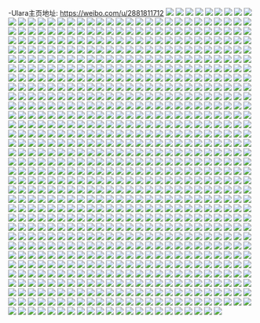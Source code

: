 -Ulara主页地址: https://weibo.com/u/2881811712 
![](https://wx4.sinaimg.cn/mw2000/abc4f500gy1h9evy9cw0jj21wa2j2qv5.jpg) 
![](https://wx4.sinaimg.cn/mw2000/abc4f500gy1h9evy9kq0wj22502uokjl.jpg) 
![](https://wx4.sinaimg.cn/mw2000/abc4f500gy1h9evy8u9scj226h2wnhdt.jpg) 
![](https://wx4.sinaimg.cn/mw2000/abc4f500gy1h78e5x4u5lj237k4tckjm.jpg) 
![](https://wx4.sinaimg.cn/mw2000/abc4f500gy1h78e5xh54yj24tc37khdw.jpg) 
![](https://wx4.sinaimg.cn/mw2000/abc4f500gy1h78e5xx4esj24tc37k1l0.jpg) 
![](https://wx4.sinaimg.cn/mw2000/abc4f500gy1h78e5xq5q1j237k4tcx6s.jpg) 
![](https://wx4.sinaimg.cn/mw2000/abc4f500gy1h78e5xg965j23514pjx6q.jpg) 
![](https://wx4.sinaimg.cn/mw2000/abc4f500gy1h78e5xbxkoj237k4tc7wk.jpg) 
![](https://wx4.sinaimg.cn/mw2000/abc4f500gy1h78e5xzdq0j237k4tce82.jpg) 
![](https://wx4.sinaimg.cn/mw2000/abc4f500gy1h78e5xiklgj22z44f5u0y.jpg) 
![](https://wx4.sinaimg.cn/mw2000/abc4f500gy1h78e5xm8s0j24tc37ke83.jpg) 
![](https://wx4.sinaimg.cn/mw2000/abc4f500gy1h4n2aqhcsyj21q82azb29.jpg) 
![](https://wx4.sinaimg.cn/mw2000/abc4f500gy1h4n2aqrdadj21x62k8hdt.jpg) 
![](https://wx4.sinaimg.cn/mw2000/abc4f500gy1h4n2arebksj21zr2nox6p.jpg) 
![](https://wx4.sinaimg.cn/mw2000/abc4f500gy1h4n2arhbcdj21xh2kmu0x.jpg) 
![](https://wx4.sinaimg.cn/mw2000/abc4f500gy1h35qw8myt8j22262qwqv5.jpg) 
![](https://wx4.sinaimg.cn/mw2000/abc4f500gy1h35qw5e0twj21aa1pqh9j.jpg) 
![](https://wx4.sinaimg.cn/mw2000/abc4f500gy1h35qvzfimcj21hf286tk9.jpg) 
![](https://wx4.sinaimg.cn/mw2000/abc4f500gy1h35qwc9igrj224g2txx6p.jpg) 
![](https://wx4.sinaimg.cn/mw2000/abc4f500gy1h0avt2skprj221l2q4kjo.jpg) 
![](https://wx4.sinaimg.cn/mw2000/abc4f500gy1h0avsz7pptj21ub2gfqv5.jpg) 
![](https://wx4.sinaimg.cn/mw2000/abc4f500gy1h0avt1ymp9j22512upx6r.jpg) 
![](https://wx4.sinaimg.cn/mw2000/abc4f500gy1gyiob4cpy7j20u01407a5.jpg) 
![](https://wx4.sinaimg.cn/mw2000/abc4f500gy1gyiob2jv4tj20u0140q78.jpg) 
![](https://wx4.sinaimg.cn/mw2000/abc4f500gy1gyiob2ozl7j20u0140grf.jpg) 
![](https://wx4.sinaimg.cn/mw2000/abc4f500gy1gyiob4aozwj20u0140n2v.jpg) 
![](https://wx4.sinaimg.cn/mw2000/abc4f500gy1gyiob3tzwyj20u0140q9r.jpg) 
![](https://wx4.sinaimg.cn/mw2000/abc4f500gy1gyiob52b9ej20u0140jym.jpg) 
![](https://wx4.sinaimg.cn/mw2000/abc4f500gy1gyiob5tsyuj20u0140q8y.jpg) 
![](https://wx4.sinaimg.cn/mw2000/abc4f500gy1gyiob60gwfj20u0140n7b.jpg) 
![](https://wx4.sinaimg.cn/mw2000/abc4f500gy1gyiob4qy0qj20u014077e.jpg) 
![](https://wx4.sinaimg.cn/mw2000/abc4f500gy1gyiob4rgo5j20u0140dnu.jpg) 
![](https://wx4.sinaimg.cn/mw2000/abc4f500gy1gwtnwobwhxj22a631l7wl.jpg) 
![](https://wx4.sinaimg.cn/mw2000/abc4f500gy1gwtnwka749j21n226ru0z.jpg) 
![](https://wx4.sinaimg.cn/mw2000/abc4f500gy1gwtnwn2bi3j229l30t7wl.jpg) 
![](https://wx4.sinaimg.cn/mw2000/abc4f500gy1gwtnwjnl2uj21pe29whdv.jpg) 
![](https://wx4.sinaimg.cn/mw2000/abc4f500gy1gwtnwl3897j21lh24n1kz.jpg) 
![](https://wx4.sinaimg.cn/mw2000/abc4f500gy1gwtnwhnbtej21kf238hdu.jpg) 
![](https://wx4.sinaimg.cn/mw2000/abc4f500gy1gwtnwlnrnaj21qb2b3qv7.jpg) 
![](https://wx4.sinaimg.cn/mw2000/abc4f500gy1gwtnwoiqv3j21tv2fte84.jpg) 
![](https://wx4.sinaimg.cn/mw2000/abc4f500gy1gwtnwoofmhj2277277hdv.jpg) 
![](https://wx4.sinaimg.cn/mw2000/00391MS4gy1gv711re861j60u00u0teh02.jpg) 
![](https://wx4.sinaimg.cn/mw2000/00391MS4gy1gv711xr0evj60u0140ahc02.jpg) 
![](https://wx4.sinaimg.cn/mw2000/00391MS4gy1gv711nzw50j611h0u0wl302.jpg) 
![](https://wx4.sinaimg.cn/mw2000/00391MS4gy1gv711x8vn7j61400u079602.jpg) 
![](https://wx4.sinaimg.cn/mw2000/00391MS4gy1gv711q2xm4j60u00u041w02.jpg) 
![](https://wx4.sinaimg.cn/mw2000/00391MS4gy1gv711e4foxj60u00u0dk402.jpg) 
![](https://wx4.sinaimg.cn/mw2000/00391MS4gy1gv711y9ym5j60u0140agi02.jpg) 
![](https://wx4.sinaimg.cn/mw2000/00391MS4gy1gv711xwumdj61400u07a102.jpg) 
![](https://wx4.sinaimg.cn/mw2000/00391MS4gy1gv711sly1rj60u014011502.jpg) 
![](https://wx4.sinaimg.cn/mw2000/00391MS4gy1gv7121ii6zj60u0140ahg02.jpg) 
![](https://wx4.sinaimg.cn/mw2000/00391MS4gy1gv711qt782j60u01407bo02.jpg) 
![](https://wx4.sinaimg.cn/mw2000/00391MS4gy1gv711zzkmtj60u0140dpr02.jpg) 
![](https://wx4.sinaimg.cn/mw2000/00391MS4gy1gv711hbtgjj60u0140wh102.jpg) 
![](https://wx4.sinaimg.cn/mw2000/00391MS4gy1gv7120toekj61400u0gpp02.jpg) 
![](https://wx4.sinaimg.cn/mw2000/00391MS4gy1gv711yhc3nj60u014044302.jpg) 
![](https://wx4.sinaimg.cn/mw2000/00391MS4gy1gv712033w5j60u014046r02.jpg) 
![](https://wx4.sinaimg.cn/mw2000/00391MS4gy1gv71219bxfj60u00u0jwq02.jpg) 
![](https://wx4.sinaimg.cn/mw2000/00391MS4gy1gv71220mpaj60u01407co02.jpg) 
![](https://wx4.sinaimg.cn/mw2000/00391MS4gy1gv470sh9wzj61le25we8102.jpg) 
![](https://wx4.sinaimg.cn/mw2000/00391MS4gy1gv470zv5dsj61tb1tb1kx02.jpg) 
![](https://wx4.sinaimg.cn/mw2000/00391MS4gy1gv470s6p1bj61i02004gd02.jpg) 
![](https://wx4.sinaimg.cn/mw2000/00391MS4gy1gv4713ytlkj62c02c0qv502.jpg) 
![](https://wx4.sinaimg.cn/mw2000/00391MS4gy1gv47ey77zxj61qq1qqb2902.jpg) 
![](https://wx4.sinaimg.cn/mw2000/00391MS4gy1gv470y4uenj61zi1ziu0x02.jpg) 
![](https://wx4.sinaimg.cn/mw2000/00391MS4gy1gv470zosauj62c03401ky02.jpg) 
![](https://wx4.sinaimg.cn/mw2000/00391MS4gy1gv470ps01lj60ph0phq8o02.jpg) 
![](https://wx4.sinaimg.cn/mw2000/00391MS4gy1gv47f79vy6j61400u0wl602.jpg) 
![](https://wx4.sinaimg.cn/mw2000/00391MS4gy1gv47ezafwbj63y52ml4qs02.jpg) 
![](https://wx4.sinaimg.cn/mw2000/00391MS4gy1gv47flkpjzj61930u00xn02.jpg) 
![](https://wx4.sinaimg.cn/mw2000/00391MS4gy1gugc91dmbjj62by2bye8102.jpg) 
![](https://wx4.sinaimg.cn/mw2000/00391MS4gy1gugc8zyr60j62c02c0kjl02.jpg) 
![](https://wx4.sinaimg.cn/mw2000/00391MS4gy1gugc918oqfj626f2wkkjl02.jpg) 
![](https://wx4.sinaimg.cn/mw2000/00391MS4gy1gugc93tgn5j62c02c0hdt02.jpg) 
![](https://wx4.sinaimg.cn/mw2000/00391MS4gy1gugc95wzcqj62c02c0kjm02.jpg) 
![](https://wx4.sinaimg.cn/mw2000/00391MS4gy1gugc8xnz4kj61av1qh1dn02.jpg) 
![](https://wx4.sinaimg.cn/mw2000/00391MS4gy1gugc97stz6j62c02c0hdu02.jpg) 
![](https://wx4.sinaimg.cn/mw2000/00391MS4gy1gugc96hqcgj62b9331b2a02.jpg) 
![](https://wx4.sinaimg.cn/mw2000/00391MS4gy1gugc8xxpc2j61vf1vf1kx02.jpg) 
![](https://wx4.sinaimg.cn/mw2000/00391MS4gy1gugc8ynu1bj61r51r57vx02.jpg) 
![](https://wx4.sinaimg.cn/mw2000/00391MS4gy1gugc8xp0vij61v31v31kx02.jpg) 
![](https://wx4.sinaimg.cn/mw2000/00391MS4gy1gugc8vm1hkj61vl1vle7b02.jpg) 
![](https://wx4.sinaimg.cn/mw2000/00391MS4gy1gugc8y10l2j61ur1ur1kx02.jpg) 
![](https://wx4.sinaimg.cn/mw2000/00391MS4gy1gugc8zdkghj62yo1o0qv502.jpg) 
![](https://wx4.sinaimg.cn/mw2000/00391MS4gy1gugc98yvvbj6214214hdu02.jpg) 
![](https://wx4.sinaimg.cn/mw2000/00391MS4gy1gugc8zdcwrj61030y8dxx02.jpg) 
![](https://wx4.sinaimg.cn/mw2000/00391MS4gy1gtpz2u5vw4j629f29fnpe02.jpg) 
![](https://wx4.sinaimg.cn/mw2000/00391MS4gy1gtpz2oxlblj622a2r27wh02.jpg) 
![](https://wx4.sinaimg.cn/mw2000/00391MS4gy1gtpz2kjq8uj624e24e4qp02.jpg) 
![](https://wx4.sinaimg.cn/mw2000/00391MS4gy1gtpz2w3a84j62c0340hdu02.jpg) 
![](https://wx4.sinaimg.cn/mw2000/00391MS4gy1gtpz2uojwsj61t72ps1ky02.jpg) 
![](https://wx4.sinaimg.cn/mw2000/00391MS4gy1gtpz2vtw2jj62c03407wi02.jpg) 
![](https://wx4.sinaimg.cn/mw2000/00391MS4gy1gtpz2y458nj62c02c0npe02.jpg) 
![](https://wx4.sinaimg.cn/mw2000/00391MS4gy1gtpz2l1ewxj610k1etar302.jpg) 
![](https://wx4.sinaimg.cn/mw2000/00391MS4gy1gtpz2h7sb4j61yy1yytv702.jpg) 
![](https://wx4.sinaimg.cn/mw2000/00391MS4gy1gtpz2q3p11j6226226e8102.jpg) 
![](https://wx4.sinaimg.cn/mw2000/00391MS4gy1gtpz2ltvfrj62a21pj7wh02.jpg) 
![](https://wx4.sinaimg.cn/mw2000/00391MS4gy1gtpz2ylj7uj62c03407wi02.jpg) 
![](https://wx4.sinaimg.cn/mw2000/00391MS4gy1gtpz2xeeh6j6283283x6q02.jpg) 
![](https://wx4.sinaimg.cn/mw2000/00391MS4gy1gtpz2wommmj627g2xx7wi02.jpg) 
![](https://wx4.sinaimg.cn/mw2000/00391MS4gy1gtpz2iusjyj60n01ds7e402.jpg) 
![](https://wx4.sinaimg.cn/mw2000/00391MS4gy1gtpz2n6kvsj62a82a84qp02.jpg) 
![](https://wx4.sinaimg.cn/mw2000/00391MS4gy1gtpz2jcp5dj60n01dsdod02.jpg) 
![](https://wx4.sinaimg.cn/mw2000/00391MS4gy1gtpz2nqnydj623z23z1kx02.jpg) 
![](https://wx4.sinaimg.cn/mw2000/00391MS4gy1gtn5bgoesjj62be3377wh02.jpg) 
![](https://wx4.sinaimg.cn/mw2000/00391MS4gy1gtn5bi9me1j622d22de8102.jpg) 
![](https://wx4.sinaimg.cn/mw2000/00391MS4gy1gtn5bix16rj62542544qp02.jpg) 
![](https://wx4.sinaimg.cn/mw2000/00391MS4gy1gtn5bmcyg2j62aq2aq7wi02.jpg) 
![](https://wx4.sinaimg.cn/mw2000/00391MS4gy1gtn5bhlvi2j62c02c0b2902.jpg) 
![](https://wx4.sinaimg.cn/mw2000/00391MS4gy1gtn5bewaeuj625y25y4qp02.jpg) 
![](https://wx4.sinaimg.cn/mw2000/00391MS4gy1gtn5bm5s7dj63402c04qq02.jpg) 
![](https://wx4.sinaimg.cn/mw2000/00391MS4gy1gtn5bk8rgej62wk26fqv502.jpg) 
![](https://wx4.sinaimg.cn/mw2000/00391MS4gy1gtn5bfh5p3j61ye1ye7wh02.jpg) 
![](https://wx4.sinaimg.cn/mw2000/00391MS4gy1gt08gomd8pj61sc1scb2902.jpg) 
![](https://wx4.sinaimg.cn/mw2000/abc4f500gy1gt08gqy5dej21sc2dsu0x.jpg) 
![](https://wx4.sinaimg.cn/mw2000/abc4f500gy1gt08gqvpyxj21ny27xkjl.jpg) 
![](https://wx4.sinaimg.cn/mw2000/abc4f500gy1gt08gpjt93j21kd236b29.jpg) 
![](https://wx4.sinaimg.cn/mw2000/abc4f500gy1gt08gr8muij21on28vhdt.jpg) 
![](https://wx4.sinaimg.cn/mw2000/00391MS4gy1gt08gs1trvj61sc2dsu0x02.jpg) 
![](https://wx4.sinaimg.cn/mw2000/abc4f500gy1gt08gr7b8aj21sc2dsu0x.jpg) 
![](https://wx4.sinaimg.cn/mw2000/00391MS4gy1gss6990apgj62c02c04qq02.jpg) 
![](https://wx4.sinaimg.cn/mw2000/abc4f500gy1gss698eyxjj22c02c0u0x.jpg) 
![](https://wx4.sinaimg.cn/mw2000/abc4f500gy1gss69f0hukj22c02c0qv6.jpg) 
![](https://wx4.sinaimg.cn/mw2000/abc4f500gy1gss695msgxj22c02c0qsp.jpg) 
![](https://wx4.sinaimg.cn/mw2000/abc4f500gy1gss69fgs6rj22c02c0u0y.jpg) 
![](https://wx4.sinaimg.cn/mw2000/abc4f500gy1gss69cpamxj22c02c0npd.jpg) 
![](https://wx4.sinaimg.cn/mw2000/abc4f500gy1gss69dl0vij22c02c07wi.jpg) 
![](https://wx4.sinaimg.cn/mw2000/abc4f500gy1gss69f17cbj22c02c0e82.jpg) 
![](https://wx4.sinaimg.cn/mw2000/00391MS4gy1gss699bdj6j61zx1zxu0o02.jpg) 
![](https://wx4.sinaimg.cn/mw2000/00391MS4gy1gsfjl8ps1ij61lh1lh4qp02.jpg) 
![](https://wx4.sinaimg.cn/mw2000/abc4f500gy1gsfjl8d9wfj20mz0unwm3.jpg) 
![](https://wx4.sinaimg.cn/mw2000/abc4f500gy1gsfjl7s6sjj20mz0un43v.jpg) 
![](https://wx4.sinaimg.cn/mw2000/abc4f500gy1gsfjl7g9q1j20fo0fowg7.jpg) 
![](https://wx4.sinaimg.cn/mw2000/abc4f500gy1gs7sxjnh8rj229l29l4qq.jpg) 
![](https://wx4.sinaimg.cn/mw2000/abc4f500gy1gs7sxjsxcwj22b52b5b2a.jpg) 
![](https://wx4.sinaimg.cn/mw2000/abc4f500gy1gs7sxjqzzaj226v26v1ky.jpg) 
![](https://wx4.sinaimg.cn/mw2000/abc4f500ly1grc3r4f17fj21lw1lwnpd.jpg) 
![](https://wx4.sinaimg.cn/mw2000/abc4f500ly1gr54z5udq8j20u00u0npe.jpg) 
![](https://wx4.sinaimg.cn/mw2000/abc4f500ly1gr54z6tm3xj20u00u0e82.jpg) 
![](https://wx4.sinaimg.cn/mw2000/abc4f500ly1gr54z61mztj20u00u0npe.jpg) 
![](https://wx4.sinaimg.cn/mw2000/abc4f500gy1gqh01nuse0j22y827oe83.jpg) 
![](https://wx4.sinaimg.cn/mw2000/abc4f500gy1gqh01o1qagj22no1zru0z.jpg) 
![](https://wx4.sinaimg.cn/mw2000/abc4f500gy1gqh01oaac0j233t2bu1l0.jpg) 
![](https://wx4.sinaimg.cn/mw2000/abc4f500gy1gqh01qc6ofj22c0340x6u.jpg) 
![](https://wx4.sinaimg.cn/mw2000/abc4f500gy1gqh01s9mv2j22c0340npk.jpg) 
![](https://wx4.sinaimg.cn/mw2000/abc4f500gy1gqh01q0v9lj228j2zd7wl.jpg) 
![](https://wx4.sinaimg.cn/mw2000/abc4f500gy1gqh01o8s8qj21sc1sckjn.jpg) 
![](https://wx4.sinaimg.cn/mw2000/abc4f500gy1gqh01pjn1hj21sy2d8kjo.jpg) 
![](https://wx4.sinaimg.cn/mw2000/abc4f500gy1gqh01qyrnqj21sc1scqv7.jpg) 
![](https://wx4.sinaimg.cn/mw2000/abc4f500gy1gqh01pw3ayj21sc1scx6r.jpg) 
![](https://wx4.sinaimg.cn/mw2000/abc4f500gy1gqh01qibx3j21sc1scnpf.jpg) 
![](https://wx4.sinaimg.cn/mw2000/abc4f500gy1gqh01ro2ulj21sc1scu0z.jpg) 
![](https://wx4.sinaimg.cn/mw2000/abc4f500gy1gqaaoiq4wgj21sc1scb29.jpg) 
![](https://wx4.sinaimg.cn/mw2000/abc4f500gy1gqaaojrhknj21bn1oxhdc.jpg) 
![](https://wx4.sinaimg.cn/mw2000/abc4f500gy1gqaaojrbqsj21sc1sce81.jpg) 
![](https://wx4.sinaimg.cn/mw2000/abc4f500gy1gqaaoogo59j22ak2ak1l0.jpg) 
![](https://wx4.sinaimg.cn/mw2000/abc4f500gy1gqaaoixys0j22482hu7wh.jpg) 
![](https://wx4.sinaimg.cn/mw2000/abc4f500gy1gqaaomh09sj21w51w5e83.jpg) 
![](https://wx4.sinaimg.cn/mw2000/abc4f500gy1gqaaolxvqcj21lq24ze83.jpg) 
![](https://wx4.sinaimg.cn/mw2000/abc4f500gy1gqaaok8wavj21ms2bh7wh.jpg) 
![](https://wx4.sinaimg.cn/mw2000/abc4f500gy1gqaaoniurnj21un2gv7wj.jpg) 
![](https://wx4.sinaimg.cn/mw2000/abc4f500gy1gpnzaz46hdj22c02c0b2a.jpg) 
![](https://wx4.sinaimg.cn/mw2000/abc4f500gy1gpnzb5l9kuj227x27xnpe.jpg) 
![](https://wx4.sinaimg.cn/mw2000/abc4f500gy1gpnzb25w83j21w41w4qv6.jpg) 
![](https://wx4.sinaimg.cn/mw2000/abc4f500gy1gpnzbkcrfyj22c0340hdy.jpg) 
![](https://wx4.sinaimg.cn/mw2000/abc4f500gy1gpnzbg9v8ij21sc2dsb2c.jpg) 
![](https://wx4.sinaimg.cn/mw2000/abc4f500gy1gpnzbcq72fj222e22ee83.jpg) 
![](https://wx4.sinaimg.cn/mw2000/abc4f500gy1gpnzb9c1qcj21me1me1ky.jpg) 
![](https://wx4.sinaimg.cn/mw2000/abc4f500gy1gpnzbk6io3j22c02c0u10.jpg) 
![](https://wx4.sinaimg.cn/mw2000/abc4f500gy1gpnzbbmt2sj228e28e7wj.jpg) 
![](https://wx4.sinaimg.cn/mw2000/abc4f500gy1gpnzbm15i1j22yo2801l3.jpg) 
![](https://wx4.sinaimg.cn/mw2000/abc4f500gy1gpnzb8yag4j22c02c0qv6.jpg) 
![](https://wx4.sinaimg.cn/mw2000/abc4f500gy1gpnzblvmi8j22c03401l4.jpg) 
![](https://wx4.sinaimg.cn/mw2000/abc4f500gy1gpnzbfb7p5j2297297e83.jpg) 
![](https://wx4.sinaimg.cn/mw2000/abc4f500gy1gpnzbfriuqj22c02c0hdv.jpg) 
![](https://wx4.sinaimg.cn/mw2000/abc4f500gy1gpnzbc4z1fj22c02c0u0y.jpg) 
![](https://wx4.sinaimg.cn/mw2000/abc4f500ly1gnwgscfng7j256o3ggqvj.jpg) 
![](https://wx4.sinaimg.cn/mw2000/abc4f500ly1gnwgsd4nwoj256o3ggnpr.jpg) 
![](https://wx4.sinaimg.cn/mw2000/abc4f500ly1gnwgsh5athj256o3gghe6.jpg) 
![](https://wx4.sinaimg.cn/mw2000/abc4f500ly1gnwgsf18v8j256o3ggnpp.jpg) 
![](https://wx4.sinaimg.cn/mw2000/abc4f500gy1gnttvphot3j20u00u0u0y.jpg) 
![](https://wx4.sinaimg.cn/mw2000/abc4f500gy1gnttvj9a8zj20u00u0hdt.jpg) 
![](https://wx4.sinaimg.cn/mw2000/abc4f500gy1gnttvrfc0lj20u00u0e83.jpg) 
![](https://wx4.sinaimg.cn/mw2000/abc4f500gy1gnttvu00skj20u00u01l0.jpg) 
![](https://wx4.sinaimg.cn/mw2000/abc4f500gy1gnttvx6wicj20u00u0npg.jpg) 
![](https://wx4.sinaimg.cn/mw2000/abc4f500gy1gnttw322fsj20u01407wl.jpg) 
![](https://wx4.sinaimg.cn/mw2000/abc4f500gy1gnttvhjsw3j20u010zwql.jpg) 
![](https://wx4.sinaimg.cn/mw2000/abc4f500gy1gnttvfcntqj20u012yto3.jpg) 
![](https://wx4.sinaimg.cn/mw2000/abc4f500gy1gnttvq9dqgj20u00u04qq.jpg) 
![](https://wx4.sinaimg.cn/mw2000/abc4f500gy1gnttvp5okbj20u00u0b2a.jpg) 
![](https://wx4.sinaimg.cn/mw2000/abc4f500ly1gnhi84bbtwj21sc2dsqv7.jpg) 
![](https://wx4.sinaimg.cn/mw2000/abc4f500ly1gnhi8544ssj21sc2dsqv7.jpg) 
![](https://wx4.sinaimg.cn/mw2000/abc4f500ly1gnhi8580mij21sc2ds4qs.jpg) 
![](https://wx4.sinaimg.cn/mw2000/abc4f500ly1gnhi86dx87j21sc2dsb2c.jpg) 
![](https://wx4.sinaimg.cn/mw2000/abc4f500ly1gnhi84htptj21sc2ds4qs.jpg) 
![](https://wx4.sinaimg.cn/mw2000/abc4f500ly1gnhi846e2uj229d29dx6p.jpg) 
![](https://wx4.sinaimg.cn/mw2000/abc4f500ly1gnhi87drx5j22c02c0qvb.jpg) 
![](https://wx4.sinaimg.cn/mw2000/abc4f500ly1gnhi85oia4j22bu2bukjm.jpg) 
![](https://wx4.sinaimg.cn/mw2000/abc4f500ly1gnhi85981kj22c02c0qv7.jpg) 
![](https://wx4.sinaimg.cn/mw2000/abc4f500ly1gnhi86eli5j225b2v3u0z.jpg) 
![](https://wx4.sinaimg.cn/mw2000/abc4f500ly1gnhi85nisyj22762xl1kz.jpg) 
![](https://wx4.sinaimg.cn/mw2000/abc4f500ly1gn926kt5yoj21vs1vskjl.jpg) 
![](https://wx4.sinaimg.cn/mw2000/abc4f500ly1gn926k0ep0j20zx0zx1kx.jpg) 
![](https://wx4.sinaimg.cn/mw2000/abc4f500ly1gn92777vwhj2256256kjm.jpg) 
![](https://wx4.sinaimg.cn/mw2000/abc4f500ly1gn927ofjdkj22c02c0npg.jpg) 
![](https://wx4.sinaimg.cn/mw2000/abc4f500ly1gn927gn4b3j22c02c07wl.jpg) 
![](https://wx4.sinaimg.cn/mw2000/abc4f500ly1gn927qa609j22c02c0b2d.jpg) 
![](https://wx4.sinaimg.cn/mw2000/abc4f500ly1gn927p0nzoj22c02c07wk.jpg) 
![](https://wx4.sinaimg.cn/mw2000/abc4f500ly1gn9277jqy0j227g27gnpe.jpg) 
![](https://wx4.sinaimg.cn/mw2000/abc4f500ly1gn927nneidj227x27xqv7.jpg) 
![](https://wx4.sinaimg.cn/mw2000/abc4f500ly1gn927mdsguj22c02c0e84.jpg) 
![](https://wx4.sinaimg.cn/mw2000/abc4f500ly1gn927g4cx4j22142147wj.jpg) 
![](https://wx4.sinaimg.cn/mw2000/abc4f500ly1gn927nhnbpj22c02c01l0.jpg) 
![](https://wx4.sinaimg.cn/mw2000/abc4f500ly1gn927pru47j226e26e1l2.jpg) 
![](https://wx4.sinaimg.cn/mw2000/abc4f500ly1gn92803dd3j22ak2akhdy.jpg) 
![](https://wx4.sinaimg.cn/mw2000/abc4f500ly1gn9278tyk4j226j26j1ky.jpg) 
![](https://wx4.sinaimg.cn/mw2000/abc4f500ly1gmymjjol6rj21uz2t2e81.jpg) 
![](https://wx4.sinaimg.cn/mw2000/abc4f500ly1gmymjj7ptqj22fo3oeqv6.jpg) 
![](https://wx4.sinaimg.cn/mw2000/abc4f500ly1gmymjkapz9j22fj3o5u0y.jpg) 
![](https://wx4.sinaimg.cn/mw2000/abc4f500ly1gmymjj8tnpj21z72zg1k1.jpg) 
![](https://wx4.sinaimg.cn/mw2000/abc4f500ly1gmymjjt7q0j22io3swb2b.jpg) 
![](https://wx4.sinaimg.cn/mw2000/abc4f500ly1gmymjjg4uwj22gw3q8qv6.jpg) 
![](https://wx4.sinaimg.cn/mw2000/abc4f500gy1glezmampqcj233t2bujx4.jpg) 
![](https://wx4.sinaimg.cn/mw2000/abc4f500gy1glezmgpga2j21sc2dsnpd.jpg) 
![](https://wx4.sinaimg.cn/mw2000/abc4f500gy1glezm9hnj0j22c02c01b2.jpg) 
![](https://wx4.sinaimg.cn/mw2000/abc4f500gy1glezmfmbbrj22c03404qq.jpg) 
![](https://wx4.sinaimg.cn/mw2000/abc4f500gy1glezmc5r3gj225g2vatla.jpg) 
![](https://wx4.sinaimg.cn/mw2000/abc4f500gy1glezme7ypmj22c03404qq.jpg) 
![](https://wx4.sinaimg.cn/mw2000/abc4f500gy1glezmkdnvqj21r034018u.jpg) 
![](https://wx4.sinaimg.cn/mw2000/abc4f500gy1glezmjfr94j24mo3344qu.jpg) 
![](https://wx4.sinaimg.cn/mw2000/abc4f500gy1glezmm4ypcj22c0340hdt.jpg) 
![](https://wx4.sinaimg.cn/mw2000/abc4f500gy1gl73tcuo12j256o3ggb2l.jpg) 
![](https://wx4.sinaimg.cn/mw2000/abc4f500gy1gl73t7so6uj23gg56o7wt.jpg) 
![](https://wx4.sinaimg.cn/mw2000/abc4f500gy1gl73tn2swij256o3gg7wu.jpg) 
![](https://wx4.sinaimg.cn/mw2000/abc4f500gy1gl73t2v22cj23gg56okjx.jpg) 
![](https://wx4.sinaimg.cn/mw2000/abc4f500gy1gl73thsu9kj23gg56o1l9.jpg) 
![](https://wx4.sinaimg.cn/mw2000/abc4f500gy1gl3hj2iq04j22c02c07wh.jpg) 
![](https://wx4.sinaimg.cn/mw2000/abc4f500gy1gl3hif24r1j22c02c0aju.jpg) 
![](https://wx4.sinaimg.cn/mw2000/abc4f500gy1gl3hj0el17j22802yo7wj.jpg) 
![](https://wx4.sinaimg.cn/mw2000/abc4f500gy1gl3him25waj22c02c0b29.jpg) 
![](https://wx4.sinaimg.cn/mw2000/abc4f500gy1gl3hihav7bj224g24gkc4.jpg) 
![](https://wx4.sinaimg.cn/mw2000/abc4f500gy1gl3hj4144bj21nd1ndaki.jpg) 
![](https://wx4.sinaimg.cn/mw2000/abc4f500gy1gl3hiuhcmmj23q52hfqv6.jpg) 
![](https://wx4.sinaimg.cn/mw2000/abc4f500gy1gl3hioqnnwj22c02c01kx.jpg) 
![](https://wx4.sinaimg.cn/mw2000/abc4f500gy1gl3hijbvwrj222n22nnkk.jpg) 
![](https://wx4.sinaimg.cn/mw2000/abc4f500gy1gk7j46scg5j22c02c0n2r.jpg) 
![](https://wx4.sinaimg.cn/mw2000/abc4f500gy1gk3qyk20nqj2222222qg0.jpg) 
![](https://wx4.sinaimg.cn/mw2000/abc4f500gy1gk3qyxck3gj22c02c07f0.jpg) 
![](https://wx4.sinaimg.cn/mw2000/abc4f500gy1gk3qyljaabj2203203ahi.jpg) 
![](https://wx4.sinaimg.cn/mw2000/abc4f500gy1gk3qyzyeqcj22c02c0wtq.jpg) 
![](https://wx4.sinaimg.cn/mw2000/abc4f500gy1gk3qz831stj22332334qp.jpg) 
![](https://wx4.sinaimg.cn/mw2000/abc4f500gy1gk3qytszqfj22c0340u0x.jpg) 
![](https://wx4.sinaimg.cn/mw2000/abc4f500gy1gk3qz3wdaaj22c02c07ko.jpg) 
![](https://wx4.sinaimg.cn/mw2000/abc4f500gy1gk3qyiagazj221h21h7wh.jpg) 
![](https://wx4.sinaimg.cn/mw2000/abc4f500gy1gk3qyo65tdj22c02c04n7.jpg) 
![](https://wx4.sinaimg.cn/mw2000/abc4f500gy1gk3qyvio1gj22c02c07gg.jpg) 
![](https://wx4.sinaimg.cn/mw2000/abc4f500gy1gk3qz1qonkj22bv2bvn3z.jpg) 
![](https://wx4.sinaimg.cn/mw2000/abc4f500gy1gk3qyej7s8j21xj1xj4if.jpg) 
![](https://wx4.sinaimg.cn/mw2000/abc4f500gy1gji3qa9z4hj22c02c0wza.jpg) 
![](https://wx4.sinaimg.cn/mw2000/abc4f500gy1gji3qk3b3wj228v28v1en.jpg) 
![](https://wx4.sinaimg.cn/mw2000/abc4f500gy1gji3qqht8oj22aw2awnd9.jpg) 
![](https://wx4.sinaimg.cn/mw2000/abc4f500gy1gji3qh64f7j22ae2aehdt.jpg) 
![](https://wx4.sinaimg.cn/mw2000/abc4f500gy1gji3qbf1vpj22862860yt.jpg) 
![](https://wx4.sinaimg.cn/mw2000/abc4f500gy1gji3qpl0ryj229j29jnea.jpg) 
![](https://wx4.sinaimg.cn/mw2000/abc4f500gy1gji3qeofogj22c02c0e3h.jpg) 
![](https://wx4.sinaimg.cn/mw2000/abc4f500gy1gji3qj0h1rj229p29pb29.jpg) 
![](https://wx4.sinaimg.cn/mw2000/abc4f500gy1gji3qs23p5j22c02c0qsr.jpg) 
![](https://wx4.sinaimg.cn/mw2000/abc4f500gy1gji3q919zgj22502507dm.jpg) 
![](https://wx4.sinaimg.cn/mw2000/abc4f500gy1gji3qnwv6hj228e28e1kx.jpg) 
![](https://wx4.sinaimg.cn/mw2000/abc4f500gy1gji3qtetl4j224u24uh1f.jpg) 
![](https://wx4.sinaimg.cn/mw2000/abc4f500gy1gji3q7ynzvj22c02c0qfq.jpg) 
![](https://wx4.sinaimg.cn/mw2000/abc4f500gy1gji3qcx6wdj223h2snqed.jpg) 
![](https://wx4.sinaimg.cn/mw2000/abc4f500gy1gji40gvu9wj22bz2bzdos.jpg) 
![](https://wx4.sinaimg.cn/mw2000/abc4f500gy1gjhuwj5vd9j21r22c2ato.jpg) 
![](https://wx4.sinaimg.cn/mw2000/abc4f500gy1gjhuwfwqqpj22bu2bu1bp.jpg) 
![](https://wx4.sinaimg.cn/mw2000/abc4f500gy1gjhuwmugprj21pu2ag4c0.jpg) 
![](https://wx4.sinaimg.cn/mw2000/abc4f500gy1gjhuwhnmcaj22k01x04am.jpg) 
![](https://wx4.sinaimg.cn/mw2000/abc4f500gy1gjhuwkekxmj21s52dj4ej.jpg) 
![](https://wx4.sinaimg.cn/mw2000/abc4f500gy1gjhuwlpjpsj21od28h7jv.jpg) 
![](https://wx4.sinaimg.cn/mw2000/abc4f500gy1gjhuwepregj2292292dqu.jpg) 
![](https://wx4.sinaimg.cn/mw2000/abc4f500gy1giyj0c4nmmj224n24n1kx.jpg) 
![](https://wx4.sinaimg.cn/mw2000/abc4f500gy1giyj0cw37tj21rz1rzx13.jpg) 
![](https://wx4.sinaimg.cn/mw2000/abc4f500gy1giyj0dxg8ij22c02c07wh.jpg) 
![](https://wx4.sinaimg.cn/mw2000/abc4f500gy1giyj0hegeaj22c02c0e82.jpg) 
![](https://wx4.sinaimg.cn/mw2000/abc4f500gy1giyj0l1zhlj22c02c0hdt.jpg) 
![](https://wx4.sinaimg.cn/mw2000/abc4f500gy1giyj0jzkzij220d20dnpd.jpg) 
![](https://wx4.sinaimg.cn/mw2000/abc4f500gy1giyj0mpldaj226x26x1kx.jpg) 
![](https://wx4.sinaimg.cn/mw2000/abc4f500gy1giyj0fa36xj21yb1ybkjl.jpg) 
![](https://wx4.sinaimg.cn/mw2000/abc4f500gy1giyj0ov7mij22c02c0b29.jpg) 
![](https://wx4.sinaimg.cn/mw2000/abc4f500gy1giqludoixdj22c02c04qq.jpg) 
![](https://wx4.sinaimg.cn/mw2000/abc4f500gy1giqlueobsnj22c02c04qp.jpg) 
![](https://wx4.sinaimg.cn/mw2000/abc4f500gy1giqlu7ofxdj22c02c01ky.jpg) 
![](https://wx4.sinaimg.cn/mw2000/abc4f500gy1giqluffhdjj22c02c0tzy.jpg) 
![](https://wx4.sinaimg.cn/mw2000/abc4f500gy1giqlug5idxj22az2az4qp.jpg) 
![](https://wx4.sinaimg.cn/mw2000/abc4f500gy1giqlubin1tj22c02c0kjl.jpg) 
![](https://wx4.sinaimg.cn/mw2000/abc4f500gy1gimf4belsmj22aq2aqe81.jpg) 
![](https://wx4.sinaimg.cn/mw2000/abc4f500gy1gimf4akos6j22ak2akkjl.jpg) 
![](https://wx4.sinaimg.cn/mw2000/abc4f500gy1gimf49dxb6j22c02c0e81.jpg) 
![](https://wx4.sinaimg.cn/mw2000/abc4f500gy1gimf4c3xutj21vr1vr7sn.jpg) 
![](https://wx4.sinaimg.cn/mw2000/abc4f500gy1giaip5m8k2j22k31peqv5.jpg) 
![](https://wx4.sinaimg.cn/mw2000/abc4f500gy1giaip4be7hj22801o0e81.jpg) 
![](https://wx4.sinaimg.cn/mw2000/abc4f500gy1gi7nw9clktj20n009h0uw.jpg) 
![](https://wx4.sinaimg.cn/mw2000/abc4f500gy1gi5g0dqnj0j22bc2w6u0x.jpg) 
![](https://wx4.sinaimg.cn/mw2000/abc4f500gy1gi5fzsew81j22c02c01i5.jpg) 
![](https://wx4.sinaimg.cn/mw2000/abc4f500gy1gi5g08fn0qj22b22b2npd.jpg) 
![](https://wx4.sinaimg.cn/mw2000/abc4f500gy1gi5g1169u9j21qd2b3x6p.jpg) 
![](https://wx4.sinaimg.cn/mw2000/abc4f500gy1gi5g0lgztsj22102pehdt.jpg) 
![](https://wx4.sinaimg.cn/mw2000/abc4f500gy1gi5g0tvy43j2261261npd.jpg) 
![](https://wx4.sinaimg.cn/mw2000/abc4f500gy1gi5g1ybtefj22c02c0u0y.jpg) 
![](https://wx4.sinaimg.cn/mw2000/abc4f500gy1gi5g1f9ycuj222o340qv5.jpg) 
![](https://wx4.sinaimg.cn/mw2000/abc4f500gy1gi5g0omtdwj228g28ggyv.jpg) 
![](https://wx4.sinaimg.cn/mw2000/abc4f500gy1ghqp8jjn0aj21v02sjb29.jpg) 
![](https://wx4.sinaimg.cn/mw2000/abc4f500gy1ghqp8p3qocj22c02c0e81.jpg) 
![](https://wx4.sinaimg.cn/mw2000/abc4f500gy1ghqp8f9q25j22c02c0b2b.jpg) 
![](https://wx4.sinaimg.cn/mw2000/abc4f500gy1ghqp7vqoe3j22c02c0npd.jpg) 
![](https://wx4.sinaimg.cn/mw2000/abc4f500gy1ghqp88c0syj21o7288x6p.jpg) 
![](https://wx4.sinaimg.cn/mw2000/abc4f500gy1ghqp85n29wj22gh1ude81.jpg) 
![](https://wx4.sinaimg.cn/mw2000/abc4f500gy1ghqp8hwcbkj228v28vb2a.jpg) 
![](https://wx4.sinaimg.cn/mw2000/abc4f500gy1ghqp81l23pj2271271kjl.jpg) 
![](https://wx4.sinaimg.cn/mw2000/abc4f500gy1ghqp8c2pt9j20u00y8q5p.jpg) 
![](https://wx4.sinaimg.cn/mw2000/abc4f500gy1ghqp8n2c6gj22c02c04qp.jpg) 
![](https://wx4.sinaimg.cn/mw2000/abc4f500gy1ghqp83qgcij222329rhdt.jpg) 
![](https://wx4.sinaimg.cn/mw2000/abc4f500gy1ghqp8lim2tj22882887wh.jpg) 
![](https://wx4.sinaimg.cn/mw2000/abc4f500gy1ghqp8007hej2295295npd.jpg) 
![](https://wx4.sinaimg.cn/mw2000/abc4f500gy1ghqp8bcw6aj22tb23zhdu.jpg) 
![](https://wx4.sinaimg.cn/mw2000/abc4f500gy1ghqp8qj7c3j22c02c01kx.jpg) 
![](https://wx4.sinaimg.cn/mw2000/abc4f500gy1gh5ruqdqywj21j21j2awn.jpg) 
![](https://wx4.sinaimg.cn/mw2000/abc4f500gy1gh5rurp62pj22c02c01ky.jpg) 
![](https://wx4.sinaimg.cn/mw2000/abc4f500gy1gh5ruo57idj21d621r7wi.jpg) 
![](https://wx4.sinaimg.cn/mw2000/abc4f500gy1gh5ruediqaj21x51x54qp.jpg) 
![](https://wx4.sinaimg.cn/mw2000/abc4f500gy1gh5rugay17j2251251hdt.jpg) 
![](https://wx4.sinaimg.cn/mw2000/abc4f500gy1gh5ruhl6udj2274274e81.jpg) 
![](https://wx4.sinaimg.cn/mw2000/abc4f500gy1gh5ruwkgw5j22c0340e81.jpg) 
![](https://wx4.sinaimg.cn/mw2000/abc4f500gy1gh5ruzhtxij228v28vh5y.jpg) 
![](https://wx4.sinaimg.cn/mw2000/abc4f500gy1gh5ruy6bumj21xy1xy4qp.jpg) 
![](https://wx4.sinaimg.cn/mw2000/abc4f500gy1gh5ruiun45j22c02c07wh.jpg) 
![](https://wx4.sinaimg.cn/mw2000/abc4f500gy1gh5rutiz9jj228q28q4qq.jpg) 
![](https://wx4.sinaimg.cn/mw2000/abc4f500gy1gh5rud73olj22c02c0quc.jpg) 
![](https://wx4.sinaimg.cn/mw2000/abc4f500gy1gh5rupcrmcj22c02c0qsd.jpg) 
![](https://wx4.sinaimg.cn/mw2000/abc4f500gy1gh5rulccb7j22c02c0e81.jpg) 
![](https://wx4.sinaimg.cn/mw2000/abc4f500gy1gh5ruv97fgj22c02c0x6p.jpg) 
![](https://wx4.sinaimg.cn/mw2000/abc4f500gy1ggo8erqdc7j21g51g5az8.jpg) 
![](https://wx4.sinaimg.cn/mw2000/abc4f500gy1ggo8eluftcj21zj1zj1kx.jpg) 
![](https://wx4.sinaimg.cn/mw2000/abc4f500gy1ggo8ehmbu3j21rv1rv1kx.jpg) 
![](https://wx4.sinaimg.cn/mw2000/abc4f500gy1ggo8ekeqqwj227o27ob29.jpg) 
![](https://wx4.sinaimg.cn/mw2000/abc4f500gy1ggo8eile9bj21xc1xcx5z.jpg) 
![](https://wx4.sinaimg.cn/mw2000/abc4f500gy1ggo8egm7yqj21kd1kd7p9.jpg) 
![](https://wx4.sinaimg.cn/mw2000/abc4f500gy1ggo8en2f0aj21yu1yub15.jpg) 
![](https://wx4.sinaimg.cn/mw2000/abc4f500gy1ggo8eos04yj21vh1vhe81.jpg) 
![](https://wx4.sinaimg.cn/mw2000/abc4f500gy1ggo8eqgeibj228v28vx6p.jpg) 
![](https://wx4.sinaimg.cn/mw2000/abc4f500gy1gfjscvrft4j214u1w37n7.jpg) 
![](https://wx4.sinaimg.cn/mw2000/abc4f500gy1gf8outqbhcj22c02c01ky.jpg) 
![](https://wx4.sinaimg.cn/mw2000/abc4f500gy1gf8ouuwuuzj22c02c0npd.jpg) 
![](https://wx4.sinaimg.cn/mw2000/abc4f500gy1gf8ouw7eukj22bu2bux6p.jpg) 
![](https://wx4.sinaimg.cn/mw2000/abc4f500ly1ge9i18fel0j223u35sb29.jpg) 
![](https://wx4.sinaimg.cn/mw2000/abc4f500ly1ge9i198jasj21ya2xib29.jpg) 
![](https://wx4.sinaimg.cn/mw2000/abc4f500ly1ge9i17f435j223u35se81.jpg) 
![](https://wx4.sinaimg.cn/mw2000/abc4f500ly1ge9i1a4t3bj223u35s4qp.jpg) 
![](https://wx4.sinaimg.cn/mw2000/abc4f500ly1ge9i1azc5pj21sl2oz1kx.jpg) 
![](https://wx4.sinaimg.cn/mw2000/abc4f500gy1ge0gg4tb8ej21o0280qjy.jpg) 
![](https://wx4.sinaimg.cn/mw2000/abc4f500gy1ge0gg1ktkqj22bc332kjm.jpg) 
![](https://wx4.sinaimg.cn/mw2000/abc4f500gy1ge0gg3om9hj22632w4hdu.jpg) 
![](https://wx4.sinaimg.cn/mw2000/abc4f500gy1ge0gfxcqahj221y2qme82.jpg) 
![](https://wx4.sinaimg.cn/mw2000/abc4f500gy1ge0gg5q1q6j23402c0hdt.jpg) 
![](https://wx4.sinaimg.cn/mw2000/abc4f500gy1ge0gg00aetj223c2sex6p.jpg) 
![](https://wx4.sinaimg.cn/mw2000/abc4f500gy1ge0gg75ms3j222j2re4p8.jpg) 
![](https://wx4.sinaimg.cn/mw2000/abc4f500gy1ge0gfylu4pj21wc2j4qv5.jpg) 
![](https://wx4.sinaimg.cn/mw2000/abc4f500gy1ge0gg4ex6gj20u0140k4e.jpg) 
![](https://wx4.sinaimg.cn/mw2000/abc4f500gy1gduybp8kxhj224s24sx6p.jpg) 
![](https://wx4.sinaimg.cn/mw2000/abc4f500ly1gcz4j7sy97j219b1vwdxq.jpg) 
![](https://wx4.sinaimg.cn/mw2000/abc4f500ly1gcz4j6dwhfj21bq1zkkb2.jpg) 
![](https://wx4.sinaimg.cn/mw2000/abc4f500ly1gcc2mqbt6gj21zn2s77wi.jpg) 
![](https://wx4.sinaimg.cn/mw2000/abc4f500ly1gcc2mrcyuwj221s2qdx6p.jpg) 
![](https://wx4.sinaimg.cn/mw2000/abc4f500ly1gcc2mshr4vj221o2s87wi.jpg) 
![](https://wx4.sinaimg.cn/mw2000/abc4f500ly1gcc2mv1xn4j21o0280qv5.jpg) 
![](https://wx4.sinaimg.cn/mw2000/abc4f500ly1gcc2mtj9lqj21o02801ek.jpg) 
![](https://wx4.sinaimg.cn/mw2000/abc4f500ly1gcc2mnk9qlj21ho1v3b29.jpg) 
![](https://wx4.sinaimg.cn/mw2000/abc4f500ly1gc4d3sdoj0j21r22c2qv6.jpg) 
![](https://wx4.sinaimg.cn/mw2000/abc4f500ly1gc4d4d38ssj21nw27v4qr.jpg) 
![](https://wx4.sinaimg.cn/mw2000/abc4f500ly1gc4d3yo0qrj21r12aye82.jpg) 
![](https://wx4.sinaimg.cn/mw2000/abc4f500ly1gc4d457qnxj21ph29z4qq.jpg) 
![](https://wx4.sinaimg.cn/mw2000/abc4f500ly1gc4d41pbpjj21k222skjl.jpg) 
![](https://wx4.sinaimg.cn/mw2000/abc4f500ly1gc4d49m7usj21oz29bb2a.jpg) 
![](https://wx4.sinaimg.cn/mw2000/abc4f500ly1gbydhtywjgj21l02djhdt.jpg) 
![](https://wx4.sinaimg.cn/mw2000/abc4f500ly1gbydhwye5ej21dy22xb29.jpg) 
![](https://wx4.sinaimg.cn/mw2000/abc4f500ly1gbydhybyxpj21l72dshdt.jpg) 
![](https://wx4.sinaimg.cn/mw2000/abc4f500ly1gbydhzlvw0j21jy2bykjl.jpg) 
![](https://wx4.sinaimg.cn/mw2000/abc4f500ly1gbydhvlkuoj21g1261e81.jpg) 
![](https://wx4.sinaimg.cn/mw2000/abc4f500ly1gbydhs34fyj21j52apkjl.jpg) 
![](https://wx4.sinaimg.cn/mw2000/abc4f500ly1gbydi101vaj21iy2afhdt.jpg) 
![](https://wx4.sinaimg.cn/mw2000/abc4f500ly1gbydi3updwj21iy2agx6p.jpg) 
![](https://wx4.sinaimg.cn/mw2000/abc4f500ly1gbydi2703hj21ga26fb29.jpg) 
![](https://wx4.sinaimg.cn/mw2000/abc4f500ly1gblezs4qrvj21gc4d1u0x.jpg) 
![](https://wx4.sinaimg.cn/mw2000/abc4f500ly1gblezpv5q7j21jj440b2a.jpg) 
![](https://wx4.sinaimg.cn/mw2000/abc4f500ly1gblezkun6kj20y96nvnpd.jpg) 
![](https://wx4.sinaimg.cn/mw2000/abc4f500ly1gblezmf4l9j21jj440qv5.jpg) 
![](https://wx4.sinaimg.cn/mw2000/abc4f500ly1gblezubma6j21s33k71kz.jpg) 
![](https://wx4.sinaimg.cn/mw2000/abc4f500ly1gblezo0pw9j21qt3munpd.jpg) 
![](https://wx4.sinaimg.cn/mw2000/abc4f500ly1gblezr0tr9j21jj440hdt.jpg) 
![](https://wx4.sinaimg.cn/mw2000/abc4f500ly1gblezirdohj21gc4d1npd.jpg) 
![](https://wx4.sinaimg.cn/mw2000/abc4f500ly1gblezv9edzj21p52jp7wh.jpg) 
![](https://wx4.sinaimg.cn/mw2000/abc4f500ly1gbb5zx7sj6j22t523v4qq.jpg) 
![](https://wx4.sinaimg.cn/mw2000/abc4f500ly1gbb5zspth1j23402c0u0y.jpg) 
![](https://wx4.sinaimg.cn/mw2000/abc4f500ly1gbb60525ykj22yg27ub2a.jpg) 
![](https://wx4.sinaimg.cn/mw2000/abc4f500ly1gbb5y6441aj22z228a4qr.jpg) 
![](https://wx4.sinaimg.cn/mw2000/abc4f500ly1gbb5ycemyzj22c0340npe.jpg) 
![](https://wx4.sinaimg.cn/mw2000/abc4f500ly1gbb5y1lblzj232p2b07wj.jpg) 
![](https://wx4.sinaimg.cn/mw2000/abc4f500ly1gbb5xx1cg1j22c02c04qr.jpg) 
![](https://wx4.sinaimg.cn/mw2000/abc4f500ly1gbb5ytrmztj23402c0e83.jpg) 
![](https://wx4.sinaimg.cn/mw2000/abc4f500ly1gbb5yxwy09j22c0340hdv.jpg) 
![](https://wx4.sinaimg.cn/mw2000/abc4f500ly1gbb5zdumldj230u29mnpe.jpg) 
![](https://wx4.sinaimg.cn/mw2000/abc4f500ly1gbb5z5rpo9j23402c07wj.jpg) 
![](https://wx4.sinaimg.cn/mw2000/abc4f500ly1gbb5zal9r4j23402c01kz.jpg) 
![](https://wx4.sinaimg.cn/mw2000/abc4f500ly1gbb5xyifprj20ux158k7v.jpg) 
![](https://wx4.sinaimg.cn/mw2000/abc4f500ly1gbb5xzbwxpj20us151gxb.jpg) 
![](https://wx4.sinaimg.cn/mw2000/abc4f500ly1gbb5zoh2suj22c0340e8b.jpg) 
![](https://wx4.sinaimg.cn/mw2000/abc4f500ly1gb6aec2746j22c02c0npe.jpg) 
![](https://wx4.sinaimg.cn/mw2000/abc4f500ly1gb6af5s1ggj22c02c0hdu.jpg) 
![](https://wx4.sinaimg.cn/mw2000/abc4f500ly1gb6aespuyrj22c02c07wj.jpg) 
![](https://wx4.sinaimg.cn/mw2000/abc4f500ly1gb6afz75mpj21q32vhqv8.jpg) 
![](https://wx4.sinaimg.cn/mw2000/abc4f500ly1gb6agttq5aj21d0198dxn.jpg) 
![](https://wx4.sinaimg.cn/mw2000/abc4f500ly1gb6ah2dzcqj232e1q34jk.jpg) 
![](https://wx4.sinaimg.cn/mw2000/abc4f500ly1gb6agp6cmsj221o21okjm.jpg) 
![](https://wx4.sinaimg.cn/mw2000/abc4f500ly1gb6ajizis3j22w0260x6p.jpg) 
![](https://wx4.sinaimg.cn/mw2000/abc4f500ly1gb6ajhk658j22sb1uv7wi.jpg) 
![](https://wx4.sinaimg.cn/mw2000/abc4f500ly1gb6ag738ddj22es1cttux.jpg) 
![](https://wx4.sinaimg.cn/mw2000/abc4f500ly1gb6aefd158j232d1q21ky.jpg) 
![](https://wx4.sinaimg.cn/mw2000/abc4f500ly1gb6agdvo7vj21i5103k3m.jpg) 
![](https://wx4.sinaimg.cn/mw2000/abc4f500ly1gb6agsaqthj231v1pshdu.jpg) 
![](https://wx4.sinaimg.cn/mw2000/abc4f500ly1gb6agcda14j22ds1l7e81.jpg) 
![](https://wx4.sinaimg.cn/mw2000/abc4f500ly1gb6ael8bhjj231o1pp7wi.jpg) 
![](https://wx4.sinaimg.cn/mw2000/abc4f500ly1gb6ah0nb2rj23402c01ky.jpg) 
![](https://wx4.sinaimg.cn/mw2000/abc4f500ly1gb6ae036ptj22c02c07wh.jpg) 
![](https://wx4.sinaimg.cn/mw2000/abc4f500ly1gb6ah3hyo2j21pk31fx4d.jpg) 
![](https://wx4.sinaimg.cn/mw2000/abc4f500ly1gb1wucfncaj21wa2ugnpd.jpg) 
![](https://wx4.sinaimg.cn/mw2000/abc4f500ly1gb1wufiowbj21y82lcx6p.jpg) 
![](https://wx4.sinaimg.cn/mw2000/abc4f500ly1gb1wui3gzkj22c02c0qv5.jpg) 
![](https://wx4.sinaimg.cn/mw2000/abc4f500ly1gb1wunmuf5j23402c07wl.jpg) 
![](https://wx4.sinaimg.cn/mw2000/abc4f500ly1gb1wu7a272j22ab31rhdv.jpg) 
![](https://wx4.sinaimg.cn/mw2000/abc4f500ly1gb1wusure2j233c2binph.jpg) 
![](https://wx4.sinaimg.cn/mw2000/abc4f500ly1gb1wv0i2tlj220j2om4qp.jpg) 
![](https://wx4.sinaimg.cn/mw2000/abc4f500ly1gb1wvile55j21yl2m4x6r.jpg) 
![](https://wx4.sinaimg.cn/mw2000/abc4f500ly1gb1wv4umthj21xl2ksqv7.jpg) 
![](https://wx4.sinaimg.cn/mw2000/abc4f500ly1gb1wv2dbpwj21r22c3qpn.jpg) 
![](https://wx4.sinaimg.cn/mw2000/abc4f500ly1gb1wuw6saij22b032pkjn.jpg) 
![](https://wx4.sinaimg.cn/mw2000/abc4f500ly1gb1wv1d4jhj21oa28ex1a.jpg) 
![](https://wx4.sinaimg.cn/mw2000/abc4f500ly1gb1wuysivwj229n30vhdv.jpg) 
![](https://wx4.sinaimg.cn/mw2000/abc4f500ly1gazs4xept8j21lh24m7wh.jpg) 
![](https://wx4.sinaimg.cn/mw2000/abc4f500ly1gazs520q69j21j421i4qp.jpg) 
![](https://wx4.sinaimg.cn/mw2000/abc4f500ly1gazs50ti24j21sc2dshdt.jpg) 
![](https://wx4.sinaimg.cn/mw2000/abc4f500ly1gazs4zfkc8j21k522u7wh.jpg) 
![](https://wx4.sinaimg.cn/mw2000/abc4f500gy1gavhf51gayj211w1vdqdi.jpg) 
![](https://wx4.sinaimg.cn/mw2000/abc4f500gy1gao5g0de7qj22022021ky.jpg) 
![](https://wx4.sinaimg.cn/mw2000/abc4f500gy1gao5g6uojqj227a27b7wi.jpg) 
![](https://wx4.sinaimg.cn/mw2000/abc4f500gy1gao5gp0qg7j20zk1bfe2r.jpg) 
![](https://wx4.sinaimg.cn/mw2000/abc4f500gy1gao5g2y8fjj221o21ox6p.jpg) 
![](https://wx4.sinaimg.cn/mw2000/abc4f500gy1gao5gne8vkj22c02c0x6s.jpg) 
![](https://wx4.sinaimg.cn/mw2000/abc4f500gy1gao5gbbl0lj229n292x6p.jpg) 
![](https://wx4.sinaimg.cn/mw2000/abc4f500gy1gao5qnveilj20zk1bfavv.jpg) 
![](https://wx4.sinaimg.cn/mw2000/abc4f500gy1gao5ge9dv1j225x25x7wi.jpg) 
![](https://wx4.sinaimg.cn/mw2000/abc4f500gy1gao5grgq0lj21uj1ujkjl.jpg) 
![](https://wx4.sinaimg.cn/mw2000/abc4f500gy1gals586hq1j21nk27f7wh.jpg) 
![](https://wx4.sinaimg.cn/mw2000/abc4f500gy1gals59oiedj21qx2bwnpd.jpg) 
![](https://wx4.sinaimg.cn/mw2000/abc4f500gy1gals5byhadj21r02c0npd.jpg) 
![](https://wx4.sinaimg.cn/mw2000/abc4f500gy1gals5dbt74j21qx2bwnpd.jpg) 
![](https://wx4.sinaimg.cn/mw2000/abc4f500gy1gals5er9tjj21qx2bwkjl.jpg) 
![](https://wx4.sinaimg.cn/mw2000/abc4f500gy1gals5fzhpxj21pb1pb4qp.jpg) 
![](https://wx4.sinaimg.cn/mw2000/abc4f500gy1gals5gzip3j21ew1vv4qp.jpg) 
![](https://wx4.sinaimg.cn/mw2000/abc4f500gy1gals5i4eofj21h01yo7wh.jpg) 
![](https://wx4.sinaimg.cn/mw2000/abc4f500gy1gals5j8e4wj21q51q51kx.jpg) 
![](https://wx4.sinaimg.cn/mw2000/abc4f500gy1gals5kod5wj21ro1ro7wh.jpg) 
![](https://wx4.sinaimg.cn/mw2000/abc4f500gy1gals5mafchj21vp2i9qv5.jpg) 
![](https://wx4.sinaimg.cn/mw2000/abc4f500gy1gals5nuuxej227f27fu0x.jpg) 
![](https://wx4.sinaimg.cn/mw2000/abc4f500gy1gaien4akrjj22ky1xqqv5.jpg) 
![](https://wx4.sinaimg.cn/mw2000/abc4f500gy1gaiengp6khj22yk1z11ky.jpg) 
![](https://wx4.sinaimg.cn/mw2000/abc4f500gy1gaien23cjzj22c02c0hdu.jpg) 
![](https://wx4.sinaimg.cn/mw2000/abc4f500gy1gaienllpsij222o3407wj.jpg) 
![](https://wx4.sinaimg.cn/mw2000/abc4f500gy1gaiena0z59j234022ohdx.jpg) 
![](https://wx4.sinaimg.cn/mw2000/abc4f500gy1gaieniuje6j21jt2bqu0x.jpg) 
![](https://wx4.sinaimg.cn/mw2000/abc4f500gy1gaienepokqj21lw257hdt.jpg) 
![](https://wx4.sinaimg.cn/mw2000/abc4f500gy1gaiencz1s2j21qw2bu4qq.jpg) 
![](https://wx4.sinaimg.cn/mw2000/abc4f500gy1gaien68md8j2209209u0x.jpg) 
![](https://wx4.sinaimg.cn/mw2000/abc4f500gy1g9hf0ectajj21585jb1ky.jpg) 
![](https://wx4.sinaimg.cn/mw2000/abc4f500gy1g9hf0fq6j5j22392sbqv5.jpg) 
![](https://wx4.sinaimg.cn/mw2000/abc4f500gy1g9hf0czyuzj20ym6lg7wi.jpg) 
![](https://wx4.sinaimg.cn/mw2000/abc4f500gy1g9hf0mivmfj22ni1zo7wi.jpg) 
![](https://wx4.sinaimg.cn/mw2000/abc4f500gy1g9hfd2uzl8j20w37464qq.jpg) 
![](https://wx4.sinaimg.cn/mw2000/abc4f500gy1g9hf0kwlkwj21sc2dsqv5.jpg) 
![](https://wx4.sinaimg.cn/mw2000/abc4f500gy1g9hf0h2pysj233b1qlnpd.jpg) 
![](https://wx4.sinaimg.cn/mw2000/abc4f500gy1g9hf0i4s3wj21yq2mab0u.jpg) 
![](https://wx4.sinaimg.cn/mw2000/abc4f500gy1g9hf0o45tqj22092oc7wi.jpg) 
![](https://wx4.sinaimg.cn/mw2000/abc4f500gy1g9hfd4tqb7j21235zs7wi.jpg) 
![](https://wx4.sinaimg.cn/mw2000/abc4f500gy1g9hfd5z13lj23121pce81.jpg) 
![](https://wx4.sinaimg.cn/mw2000/abc4f500gy1g9hfd8sn3xj21c14r54qq.jpg) 
![](https://wx4.sinaimg.cn/mw2000/abc4f500gy1g9hf0jcr6zj22wt26mhdt.jpg) 
![](https://wx4.sinaimg.cn/mw2000/abc4f500gy1g9hfd16727j21ji443hdu.jpg) 
![](https://wx4.sinaimg.cn/mw2000/abc4f500gy1g9hfdafpn0j20xq6rk4qq.jpg) 
![](https://wx4.sinaimg.cn/mw2000/abc4f500ly1g9cvof77i8j228e28e7wi.jpg) 
![](https://wx4.sinaimg.cn/mw2000/abc4f500ly1g9cvouso63j21o02804qq.jpg) 
![](https://wx4.sinaimg.cn/mw2000/abc4f500gy1g96wyp8mfvj21ng27anpd.jpg) 
![](https://wx4.sinaimg.cn/mw2000/abc4f500gy1g96wyssyenj22c02c04qq.jpg) 
![](https://wx4.sinaimg.cn/mw2000/abc4f500gy1g96wyimsrdj21do1u81kx.jpg) 
![](https://wx4.sinaimg.cn/mw2000/abc4f500gy1g96wygu1qsj21o2283b2a.jpg) 
![](https://wx4.sinaimg.cn/mw2000/abc4f500gy1g96wympyaaj21p72jtnpe.jpg) 
![](https://wx4.sinaimg.cn/mw2000/abc4f500gy1g96wyhuia7j215x22iaw5.jpg) 
![](https://wx4.sinaimg.cn/mw2000/abc4f500gy1g8sx1u3jh7j21bs1rpu0x.jpg) 
![](https://wx4.sinaimg.cn/mw2000/abc4f500gy1g8sx22plfij22dc35skjo.jpg) 
![](https://wx4.sinaimg.cn/mw2000/abc4f500gy1g8sx1xchrij21v02hce81.jpg) 
![](https://wx4.sinaimg.cn/mw2000/abc4f500gy1g8sx1laketj22dc35s4qt.jpg) 
![](https://wx4.sinaimg.cn/mw2000/abc4f500gy1g8sx2ou82gj213d1j4b29.jpg) 
![](https://wx4.sinaimg.cn/mw2000/abc4f500gy1g8sx2ngawoj22402tcb2d.jpg) 
![](https://wx4.sinaimg.cn/mw2000/abc4f500gy1g8sx29kwhij225h2vax6r.jpg) 
![](https://wx4.sinaimg.cn/mw2000/abc4f500gy1g8sx2ik57qj22dc35skjo.jpg) 
![](https://wx4.sinaimg.cn/mw2000/abc4f500gy1g8sx2pqwbpj21491hnazd.jpg) 
![](https://wx4.sinaimg.cn/mw2000/abc4f500gy1g8rramjxgej21sy2pfe81.jpg) 
![](https://wx4.sinaimg.cn/mw2000/abc4f500gy1g8rrau33mtj21y32lgqv5.jpg) 
![](https://wx4.sinaimg.cn/mw2000/abc4f500gy1g8rraos0iuj224r24rnpd.jpg) 
![](https://wx4.sinaimg.cn/mw2000/abc4f500gy1g8rrawxtu4j21n92gskjl.jpg) 
![](https://wx4.sinaimg.cn/mw2000/abc4f500gy1g8rrarpsiqj22992991ky.jpg) 
![](https://wx4.sinaimg.cn/mw2000/abc4f500gy1g8rrayhr8vj21hh2874iz.jpg) 
![](https://wx4.sinaimg.cn/mw2000/abc4f500gy1g8ou4c821jj21og2io7wh.jpg) 
![](https://wx4.sinaimg.cn/mw2000/abc4f500gy1g8of8nkihsj21r02c01ky.jpg) 
![](https://wx4.sinaimg.cn/mw2000/abc4f500gy1g8of8ynntbj227x27x7wk.jpg) 
![](https://wx4.sinaimg.cn/mw2000/abc4f500gy1g8of8pmq1zj21ag1ynnmi.jpg) 
![](https://wx4.sinaimg.cn/mw2000/abc4f500gy1g8mh482yk3j21jo229e81.jpg) 
![](https://wx4.sinaimg.cn/mw2000/abc4f500gy1g8drcxhi3aj217j58rqv6.jpg) 
![](https://wx4.sinaimg.cn/mw2000/abc4f500gy1g7mhjfwsdtj230j29eu0x.jpg) 
![](https://wx4.sinaimg.cn/mw2000/abc4f500gy1g7hoka2tzfj21gv2nm7wh.jpg) 
![](https://wx4.sinaimg.cn/mw2000/abc4f500gy1g7hokh77g1j211s3pp4qp.jpg) 
![](https://wx4.sinaimg.cn/mw2000/abc4f500gy1g7hokbrjhij21513f21kx.jpg) 
![](https://wx4.sinaimg.cn/mw2000/abc4f500gy1g7hokdvpcfj21223om1kx.jpg) 
![](https://wx4.sinaimg.cn/mw2000/abc4f500gy1g7hokmy4gjj22hy3qx4qu.jpg) 
![](https://wx4.sinaimg.cn/mw2000/abc4f500gy1g7hokfj4ddj21493hmhdt.jpg) 
![](https://wx4.sinaimg.cn/mw2000/abc4f500gy1g7hok8kk76j21cz2vf7wh.jpg) 
![](https://wx4.sinaimg.cn/mw2000/abc4f500gy1g7hokcvwomj21513f2kgy.jpg) 
![](https://wx4.sinaimg.cn/mw2000/abc4f500gy1g7hokvuvrbj22hy3qxe88.jpg) 
![](https://wx4.sinaimg.cn/mw2000/abc4f500gy1g7eiah8smpj20db0hrwgh.jpg) 
![](https://wx4.sinaimg.cn/mw2000/abc4f500gy1g7eiakl7jdj21r92cc7wi.jpg) 
![](https://wx4.sinaimg.cn/mw2000/abc4f500gy1g7eianvcbwj21lz25a1ky.jpg) 
![](https://wx4.sinaimg.cn/mw2000/abc4f500gy1g7eiagu5gij20xc18g7lz.jpg) 
![](https://wx4.sinaimg.cn/mw2000/abc4f500gy1g71wj7phwvj20u00k1gre.jpg) 
![](https://wx4.sinaimg.cn/mw2000/abc4f500gy1g71wj849uxj20u00k0jyv.jpg) 
![](https://wx4.sinaimg.cn/mw2000/abc4f500gy1g71wj8htdij20u00k0jzi.jpg) 
![](https://wx4.sinaimg.cn/mw2000/abc4f500gy1g71wj8vc0sj20u00l2teb.jpg) 
![](https://wx4.sinaimg.cn/mw2000/abc4f500gy1g4w8kygm4oj22i03qu4qw.jpg) 
![](https://wx4.sinaimg.cn/mw2000/abc4f500gy1g4kbzwq7g9j21nq2clb29.jpg) 
![](https://wx4.sinaimg.cn/mw2000/abc4f500gy1g4kbzz171lj21mc2epnpd.jpg) 
![](https://wx4.sinaimg.cn/mw2000/abc4f500gy1g4kc02ls5dj20xi46ou0x.jpg) 
![](https://wx4.sinaimg.cn/mw2000/abc4f500gy1g4kc04nxqsj218f35r1kx.jpg) 
![](https://wx4.sinaimg.cn/mw2000/abc4f500gy1g4kc06ue1cj20m46cfe81.jpg) 
![](https://wx4.sinaimg.cn/mw2000/abc4f500gy1g4kc08jmc5j20xi46r1kx.jpg) 
![](https://wx4.sinaimg.cn/mw2000/abc4f500gy1g4kc0bbrocj20pj5hvx6p.jpg) 
![](https://wx4.sinaimg.cn/mw2000/abc4f500gy1g4kc0e76dcj20pf5iuu0x.jpg) 
![](https://wx4.sinaimg.cn/mw2000/abc4f500gy1g4kc0jdlqhj22o02o0e82.jpg) 
![](https://wx4.sinaimg.cn/mw2000/abc4f500gy1g4ilmi0y22j20u00u013u.jpg) 
![](https://wx4.sinaimg.cn/mw2000/abc4f500gy1g4ilmeyqdbj20u00u0twm.jpg) 
![](https://wx4.sinaimg.cn/mw2000/abc4f500gy1g4ilmin3d7j20u00u0gvs.jpg) 
![](https://wx4.sinaimg.cn/mw2000/abc4f500gy1g4ilm659kjj21400u04qp.jpg) 
![](https://wx4.sinaimg.cn/mw2000/abc4f500gy1g4ilmdisf7j20u00u07p2.jpg) 
![](https://wx4.sinaimg.cn/mw2000/abc4f500gy1g4ilm1v6yhj217j382hco.jpg) 
![](https://wx4.sinaimg.cn/mw2000/abc4f500gy1g4bk82j0p2j20u00u0x0u.jpg) 
![](https://wx4.sinaimg.cn/mw2000/abc4f500gy1g48tq3ky94j21o01o0x6r.jpg) 
![](https://wx4.sinaimg.cn/mw2000/abc4f500gy1g44a2iv6cej21mb1mbkjl.jpg) 
![](https://wx4.sinaimg.cn/mw2000/abc4f500gy1g44a2md1lpj21o01o01ky.jpg) 
![](https://wx4.sinaimg.cn/mw2000/abc4f500gy1g44a2oy8clj21o01o0u0x.jpg) 
![](https://wx4.sinaimg.cn/mw2000/abc4f500gy1g44a2saxfqj21lz1lzkjl.jpg) 
![](https://wx4.sinaimg.cn/mw2000/abc4f500gy1g44a2vrpr4j21o01o0u0x.jpg) 
![](https://wx4.sinaimg.cn/mw2000/abc4f500gy1g44a2gkld8j21mj1mjkjl.jpg) 
![](https://wx4.sinaimg.cn/mw2000/abc4f500gy1g40t039ghij228d28dx6p.jpg) 
![](https://wx4.sinaimg.cn/mw2000/abc4f500gy1g3xnk453kgj21ea2skx6q.jpg) 
![](https://wx4.sinaimg.cn/mw2000/abc4f500gy1g3xnkrmza0j224t24te82.jpg) 
![](https://wx4.sinaimg.cn/mw2000/abc4f500gy1g3xnka8r7lj21le1le1ky.jpg) 
![](https://wx4.sinaimg.cn/mw2000/abc4f500gy1g3xnkwl7knj22ia2iau0y.jpg) 
![](https://wx4.sinaimg.cn/mw2000/abc4f500gy1g3xnkgn2jvj21o01o0kjn.jpg) 
![](https://wx4.sinaimg.cn/mw2000/abc4f500gy1g3xnk7l09pj21ea2sju0x.jpg) 
![](https://wx4.sinaimg.cn/mw2000/abc4f500gy1g3xnl2ghwuj225k25k1kz.jpg) 
![](https://wx4.sinaimg.cn/mw2000/abc4f500gy1g3xnkm8bjuj21901o07wj.jpg) 
![](https://wx4.sinaimg.cn/mw2000/abc4f500gy1g3xnl9470gj22c02c0b2b.jpg) 
![](https://wx4.sinaimg.cn/mw2000/abc4f500gy1g3wgfbry36j22c02x0qv5.jpg) 
![](https://wx4.sinaimg.cn/mw2000/abc4f500gy1g3u7ylcb8uj22o02o0x6u.jpg) 
![](https://wx4.sinaimg.cn/mw2000/abc4f500gy1g3u7y7jba1j22o02o0qva.jpg) 
![](https://wx4.sinaimg.cn/mw2000/abc4f500gy1g3u7yc1jpej22o02o07wm.jpg) 
![](https://wx4.sinaimg.cn/mw2000/abc4f500gy1g3u7ygr8pfj22o02o0x6s.jpg) 
![](https://wx4.sinaimg.cn/mw2000/abc4f500gy1g3u7yq2ojwj228r28tb2a.jpg) 
![](https://wx4.sinaimg.cn/mw2000/abc4f500gy1g3u7xs4wl6j22o02o04qu.jpg) 
![](https://wx4.sinaimg.cn/mw2000/abc4f500gy1g3u7xwrpwvj22eo2eob2f.jpg) 
![](https://wx4.sinaimg.cn/mw2000/abc4f500gy1g3u7xnly62j22o02o0qva.jpg) 
![](https://wx4.sinaimg.cn/mw2000/abc4f500gy1g3u7y27fu1j22o02o0npj.jpg) 
![](https://wx4.sinaimg.cn/mw2000/abc4f500gy1g3qr6ip2x7j21hc0u01kx.jpg) 
![](https://wx4.sinaimg.cn/mw2000/abc4f500gy1g3jmjiba1lj21o0280b2b.jpg) 
![](https://wx4.sinaimg.cn/mw2000/abc4f500ly1g33a4qtpw0j20qo0dmgmf.jpg) 
![](https://wx4.sinaimg.cn/mw2000/abc4f500ly1g335yxy6r2j23k02o0u11.jpg) 
![](https://wx4.sinaimg.cn/mw2000/abc4f500ly1g335yfcx6wj23jo2nr7wo.jpg) 
![](https://wx4.sinaimg.cn/mw2000/abc4f500ly1g335z1hp6pj22it2ipnpd.jpg) 
![](https://wx4.sinaimg.cn/mw2000/abc4f500ly1g335zhr2qkj22o02o0npe.jpg) 
![](https://wx4.sinaimg.cn/mw2000/abc4f500ly1g335xz0mjqj22o02o0u0z.jpg) 
![](https://wx4.sinaimg.cn/mw2000/abc4f500ly1g335zkiluhj22o02o0x6q.jpg) 
![](https://wx4.sinaimg.cn/mw2000/abc4f500ly1g335zev730j22o02o01kz.jpg) 
![](https://wx4.sinaimg.cn/mw2000/abc4f500ly1g335z5m9p9j22m12m17wl.jpg) 
![](https://wx4.sinaimg.cn/mw2000/abc4f500ly1g335zb57eaj23k02o0x6q.jpg) 
![](https://wx4.sinaimg.cn/mw2000/abc4f500ly1g2r0t7s43cj20q20t8gno.jpg) 
![](https://wx4.sinaimg.cn/mw2000/abc4f500ly1g2pfo6wzyrj22bx2c0e84.jpg) 
![](https://wx4.sinaimg.cn/mw2000/abc4f500gy1g2e4h9kwl5j232c2arx6r.jpg) 
![](https://wx4.sinaimg.cn/mw2000/abc4f500gy1g2e4gyzcgij21hc1z4b2b.jpg) 
![](https://wx4.sinaimg.cn/mw2000/abc4f500gy1g2e4hd9z6sj22xc270npf.jpg) 
![](https://wx4.sinaimg.cn/mw2000/abc4f500gy1g2e4gwmvrpj21693bmu0x.jpg) 
![](https://wx4.sinaimg.cn/mw2000/abc4f500gy1g2e4h2hy4aj22801o0b2c.jpg) 
![](https://wx4.sinaimg.cn/mw2000/abc4f500gy1g2e4gv510ij21da2ul4qp.jpg) 
![](https://wx4.sinaimg.cn/mw2000/abc4f500gy1g2e4h5s2mnj22x626vkjn.jpg) 
![](https://wx4.sinaimg.cn/mw2000/abc4f500gy1g2e4gtmzkmj23402c0b2f.jpg) 
![](https://wx4.sinaimg.cn/mw2000/abc4f500gy1g2e4gnoz22j23402dnkjn.jpg) 
![](https://wx4.sinaimg.cn/mw2000/abc4f500gy1g2aj0ru5ocj22zp28sb2b.jpg) 
![](https://wx4.sinaimg.cn/mw2000/abc4f500gy1g2aj0kyv1lj21hc1z41kz.jpg) 
![](https://wx4.sinaimg.cn/mw2000/abc4f500gy1g2aj0fg9y0j21hc1z44qr.jpg) 
![](https://wx4.sinaimg.cn/mw2000/abc4f500gy1g2aj0pjmycj22hb2hchdu.jpg) 
![](https://wx4.sinaimg.cn/mw2000/abc4f500gy1g2aj0neiwvj22gf2gfb2a.jpg) 
![](https://wx4.sinaimg.cn/mw2000/abc4f500gy1g1dn8auw01j23z25ykkjn.jpg) 
![](https://wx4.sinaimg.cn/mw2000/abc4f500gy1g1dn833ztzj243c64we83.jpg) 
![](https://wx4.sinaimg.cn/mw2000/abc4f500gy1g1dn7ujnslj23yt5y8he0.jpg) 
![](https://wx4.sinaimg.cn/mw2000/abc4f500ly1fzout7thmtj20zk0kiaca.jpg) 
![](https://wx4.sinaimg.cn/mw2000/abc4f500ly1fzoutab3lxj20u00u0why.jpg) 
![](https://wx4.sinaimg.cn/mw2000/abc4f500ly1fzout8ykb7j20zk0kigob.jpg) 
![](https://wx4.sinaimg.cn/mw2000/abc4f500ly1fzoute9craj20u00u0mzq.jpg) 
![](https://wx4.sinaimg.cn/mw2000/abc4f500ly1fzout89zdej20zk0kimy7.jpg) 
![](https://wx4.sinaimg.cn/mw2000/abc4f500ly1fzoutg6wyfj20u00u0n08.jpg) 
![](https://wx4.sinaimg.cn/mw2000/abc4f500ly1fzhjzyz3uzj22hy3qxe87.jpg) 
![](https://wx4.sinaimg.cn/mw2000/abc4f500ly1fzhk05ebh0j231q2ab7wl.jpg) 
![](https://wx4.sinaimg.cn/mw2000/abc4f500ly1fzhk02pp8uj22hy3qxb2f.jpg) 
![](https://wx4.sinaimg.cn/mw2000/abc4f500ly1fzhk0jsmptj22dp3kk1l2.jpg) 
![](https://wx4.sinaimg.cn/mw2000/abc4f500ly1fzhk0pplhxj22hy3qxhdy.jpg) 
![](https://wx4.sinaimg.cn/mw2000/abc4f500ly1fzhk0mfs0gj21zm2zf1l0.jpg) 
![](https://wx4.sinaimg.cn/mw2000/abc4f500ly1fzhk0beby9j22cf3inx6w.jpg) 
![](https://wx4.sinaimg.cn/mw2000/abc4f500ly1fzhk07e0boj21lz2ezx6q.jpg) 
![](https://wx4.sinaimg.cn/mw2000/abc4f500ly1fzhk0fuz7zj23go2b4kjr.jpg) 
![](https://wx4.sinaimg.cn/mw2000/abc4f500gy1fy0xau92p8j20u00nlq5q.jpg) 
![](https://wx4.sinaimg.cn/mw2000/abc4f500gy1fy0xaun03gj20u00qyjw1.jpg) 
![](https://wx4.sinaimg.cn/mw2000/abc4f500gy1fy0xaux7emj20u00k8772.jpg) 
![](https://wx4.sinaimg.cn/mw2000/abc4f500gy1fy0xav6i5nj20u00k8tak.jpg) 
![](https://wx4.sinaimg.cn/mw2000/abc4f500gy1fy0xe500raj20zk0k0wt4.jpg) 
![](https://wx4.sinaimg.cn/mw2000/abc4f500gy1fy0xavexcfj20u00k8wgr.jpg) 
![](https://wx4.sinaimg.cn/mw2000/abc4f500gy1fy0xavrsd8j20u00nvdk7.jpg) 
![](https://wx4.sinaimg.cn/mw2000/abc4f500gy1fy0xaw69eej20u00wjq8n.jpg) 
![](https://wx4.sinaimg.cn/mw2000/abc4f500gy1fy0xe2i22zj21hc0u01kx.jpg) 
![](https://wx4.sinaimg.cn/mw2000/abc4f500gy1fwbiurijqwj20qo13yk3k.jpg) 
![](https://wx4.sinaimg.cn/mw2000/abc4f500gy1fwbiv64f7wj22i03qvhe1.jpg) 
![](https://wx4.sinaimg.cn/mw2000/abc4f500gy1fwbiuosmayj20qo1be4e7.jpg) 
![](https://wx4.sinaimg.cn/mw2000/abc4f500gy1fwbiuq5iq9j20qo13yk2v.jpg) 
![](https://wx4.sinaimg.cn/mw2000/abc4f500gy1fwbivq66p0j22lg3lvnpj.jpg) 
![](https://wx4.sinaimg.cn/mw2000/abc4f500gy1fwbiv7www1j20qo13yakb.jpg) 
![](https://wx4.sinaimg.cn/mw2000/abc4f500gy1fwbivsvc3pj20qo13ytln.jpg) 
![](https://wx4.sinaimg.cn/mw2000/abc4f500gy1fwbiv9t0k5j20qo13yqc7.jpg) 
![](https://wx4.sinaimg.cn/mw2000/abc4f500gy1fwbivu0p60j20qo140145.jpg) 
![](https://wx4.sinaimg.cn/mw2000/abc4f500gy1fvywslbzyyj23j72nfu0z.jpg) 
![](https://wx4.sinaimg.cn/mw2000/abc4f500gy1fvywso8n40j22o02o0b2b.jpg) 
![](https://wx4.sinaimg.cn/mw2000/abc4f500gy1fvywsjclifj22nf3ba4qr.jpg) 
![](https://wx4.sinaimg.cn/mw2000/abc4f500gy1fvywshxbdwj22x81n7npd.jpg) 
![](https://wx4.sinaimg.cn/mw2000/abc4f500gy1fvywsq75sfj22o02o0e82.jpg) 
![](https://wx4.sinaimg.cn/mw2000/abc4f500gy1fvywsmjkmyj236p2e2npd.jpg) 
![](https://wx4.sinaimg.cn/mw2000/abc4f500gy1fvxihzjtuuj22gf2gfnpe.jpg) 
![](https://wx4.sinaimg.cn/mw2000/abc4f500gy1fvxihoors1j22o02o0qv8.jpg) 
![](https://wx4.sinaimg.cn/mw2000/abc4f500gy1fvxih78a0fj21523f4qv5.jpg) 
![](https://wx4.sinaimg.cn/mw2000/abc4f500gy1fvxii97f3pj22es2ese84.jpg) 
![](https://wx4.sinaimg.cn/mw2000/abc4f500gy1fvxihb39zyj22j82j84qr.jpg) 
![](https://wx4.sinaimg.cn/mw2000/abc4f500gy1fvxiih91tfj22ej2ejb2a.jpg) 
![](https://wx4.sinaimg.cn/mw2000/abc4f500gy1fvwcr5so4zj22o02o0u12.jpg) 
![](https://wx4.sinaimg.cn/mw2000/abc4f500gy1fvwcrakgvgj22002o0qv9.jpg) 
![](https://wx4.sinaimg.cn/mw2000/abc4f500gy1fvwcren34sj22002o0hdx.jpg) 
![](https://wx4.sinaimg.cn/mw2000/abc4f500gy1fvwcriys75j22l32l3b2e.jpg) 
![](https://wx4.sinaimg.cn/mw2000/abc4f500gy1fvwcrnsonvj22o02o0u11.jpg) 
![](https://wx4.sinaimg.cn/mw2000/abc4f500gy1fvwcrril1vj22kp2kp7wm.jpg) 
![](https://wx4.sinaimg.cn/mw2000/abc4f500gy1fvwcrv3320j22cn2cnqv8.jpg) 
![](https://wx4.sinaimg.cn/mw2000/abc4f500gy1fvwcry5at0j228p28px6s.jpg) 
![](https://wx4.sinaimg.cn/mw2000/abc4f500gy1fvwcs2qticj229g29ge85.jpg) 
![](https://wx4.sinaimg.cn/mw2000/abc4f500gy1fvw5nexo0xj22o02o07wn.jpg) 
![](https://wx4.sinaimg.cn/mw2000/abc4f500gy1fvw5nm524sj22o02o0he0.jpg) 
![](https://wx4.sinaimg.cn/mw2000/abc4f500gy1fvw5pc1phvj22o02o04qv.jpg) 
![](https://wx4.sinaimg.cn/mw2000/abc4f500gy1fvw5q2ckrwj22o02o0qvb.jpg) 
![](https://wx4.sinaimg.cn/mw2000/abc4f500gy1fvw5nt25asj22o02o0x6w.jpg) 
![](https://wx4.sinaimg.cn/mw2000/abc4f500gy1fvw5po6q8ij22o02o0qvb.jpg) 
![](https://wx4.sinaimg.cn/mw2000/abc4f500gy1fvw5q7qfpxj22o02o0u13.jpg) 
![](https://wx4.sinaimg.cn/mw2000/abc4f500gy1fvw5qozrv4j22o02o0u14.jpg) 
![](https://wx4.sinaimg.cn/mw2000/abc4f500gy1fvw5qqw5tcj20qo0qo7gi.jpg) 
![](https://wx4.sinaimg.cn/mw2000/abc4f500gy1fvgh0hxo63j21z40zk4qp.jpg) 
![](https://wx4.sinaimg.cn/mw2000/abc4f500gy1fvgh0mr2ocj21hc1hchdu.jpg) 
![](https://wx4.sinaimg.cn/mw2000/abc4f500gy1fvgh0oa2yyj21rl1rl1ar.jpg) 
![](https://wx4.sinaimg.cn/mw2000/abc4f500gy1fupaopcumyj22fr2frnpf.jpg) 
![](https://wx4.sinaimg.cn/mw2000/abc4f500gy1fupaowsieyj22c02c0qv9.jpg) 
![](https://wx4.sinaimg.cn/mw2000/abc4f500gy1fupaor31ccj22bi33w7wi.jpg) 
![](https://wx4.sinaimg.cn/mw2000/abc4f500gy1fupaokfuh9j22o02o0npg.jpg) 
![](https://wx4.sinaimg.cn/mw2000/abc4f500gy1fupaogboqtj22o02o0e89.jpg) 
![](https://wx4.sinaimg.cn/mw2000/abc4f500gy1fupaomurcdj22o02o0x6r.jpg) 
![](https://wx4.sinaimg.cn/mw2000/abc4f500gy1fupaoso3bhj21hc1hc4qq.jpg) 
![](https://wx4.sinaimg.cn/mw2000/abc4f500gy1fupaoigeerj228f28f4qq.jpg) 
![](https://wx4.sinaimg.cn/mw2000/abc4f500gy1fupaott1vpj22c02c0b2a.jpg) 
![](https://wx4.sinaimg.cn/mw2000/abc4f500gy1fuo39lf5coj20qo0qotg7.jpg) 
![](https://wx4.sinaimg.cn/mw2000/abc4f500gy1fuo3a1yp5cj22o02o0e83.jpg) 
![](https://wx4.sinaimg.cn/mw2000/abc4f500gy1fuo39nw3q2j21zm1zpnpf.jpg) 
![](https://wx4.sinaimg.cn/mw2000/abc4f500gy1fuo39tuqwzj22c02c0e86.jpg) 
![](https://wx4.sinaimg.cn/mw2000/abc4f500gy1fuo39qdawwj229a29a7wl.jpg) 
![](https://wx4.sinaimg.cn/mw2000/abc4f500gy1fuo3a3jj6xj22o02o04qr.jpg) 
![](https://wx4.sinaimg.cn/mw2000/abc4f500gy1fuo39vm63fj21qv1qv7wj.jpg) 
![](https://wx4.sinaimg.cn/mw2000/abc4f500gy1fuo3a00c46j22o02o0hdv.jpg) 
![](https://wx4.sinaimg.cn/mw2000/abc4f500gy1fuo39xm3oxj21vg2hxe83.jpg) 
![](https://wx4.sinaimg.cn/mw2000/abc4f500ly1fukxc7s3v3j22k02k0qv9.jpg) 
![](https://wx4.sinaimg.cn/mw2000/abc4f500ly1fukxc8uqtnj20ji0ji0zz.jpg) 
![](https://wx4.sinaimg.cn/mw2000/abc4f500ly1fukxcbalnrj22k92k9qv9.jpg) 
![](https://wx4.sinaimg.cn/mw2000/abc4f500gy1fud25prq0mj22o02o0e86.jpg) 
![](https://wx4.sinaimg.cn/mw2000/abc4f500gy1fud26gcj0rj23k0200qva.jpg) 
![](https://wx4.sinaimg.cn/mw2000/abc4f500gy1fud267wurzj22o02o0hdy.jpg) 
![](https://wx4.sinaimg.cn/mw2000/abc4f500gy1fud276by19j23k0200hdx.jpg) 
![](https://wx4.sinaimg.cn/mw2000/abc4f500gy1fud253ywoyj22o02o07wo.jpg) 
![](https://wx4.sinaimg.cn/mw2000/abc4f500gy1fud26vt53tj23k02001kz.jpg) 
![](https://wx4.sinaimg.cn/mw2000/abc4f500gy1fud25dunssj22o02o0he0.jpg) 
![](https://wx4.sinaimg.cn/mw2000/abc4f500gy1fud26o8n96j23k0200b2d.jpg) 
![](https://wx4.sinaimg.cn/mw2000/abc4f500gy1fud25z0z2oj22o02o0u12.jpg) 
![](https://wx4.sinaimg.cn/mw2000/abc4f500ly1fucv6lyi3nj22o02o07wi.jpg) 
![](https://wx4.sinaimg.cn/mw2000/abc4f500gy1fu0zbur4h6j213u0qoajt.jpg) 
![](https://wx4.sinaimg.cn/mw2000/abc4f500gy1fu0zbzg5btj23vc2kw7wm.jpg) 
![](https://wx4.sinaimg.cn/mw2000/abc4f500gy1fu0zbm50w8j21420qoakf.jpg) 
![](https://wx4.sinaimg.cn/mw2000/abc4f500gy1fu0zbo617ej213z0qoqe5.jpg) 
![](https://wx4.sinaimg.cn/mw2000/abc4f500gy1fu0zc369jsj213z0qotin.jpg) 
![](https://wx4.sinaimg.cn/mw2000/abc4f500gy1fu0zc88y0vj213z0qo12v.jpg) 
![](https://wx4.sinaimg.cn/mw2000/abc4f500gy1fu0zbqh9zpj20qo13ygv9.jpg) 
![](https://wx4.sinaimg.cn/mw2000/abc4f500gy1fu0zbsoh3zj20qo13zn7j.jpg) 
![](https://wx4.sinaimg.cn/mw2000/abc4f500gy1fu0zc5zufaj20qo13z7dj.jpg) 
![](https://wx4.sinaimg.cn/mw2000/abc4f500ly1ftwfjc1c2yj220c20c1kz.jpg) 
![](https://wx4.sinaimg.cn/mw2000/abc4f500gy1ftdql4kp3lj22o02o01l1.jpg) 
![](https://wx4.sinaimg.cn/mw2000/abc4f500gy1ftdql716wbj22o02o04qs.jpg) 
![](https://wx4.sinaimg.cn/mw2000/abc4f500gy1ftdql8lkxej22o02o0x6q.jpg) 
![](https://wx4.sinaimg.cn/mw2000/abc4f500gy1ftdqlaf9lpj22o02o07wi.jpg) 
![](https://wx4.sinaimg.cn/mw2000/abc4f500gy1ft19gydhprj22c02c0u0z.jpg) 
![](https://wx4.sinaimg.cn/mw2000/abc4f500gy1ft19gaj1c2j2286286b2b.jpg) 
![](https://wx4.sinaimg.cn/mw2000/abc4f500gy1ft19fqoz04j2292292x6q.jpg) 
![](https://wx4.sinaimg.cn/mw2000/abc4f500gy1ft19do7d0cj21z41bennf.jpg) 
![](https://wx4.sinaimg.cn/mw2000/abc4f500gy1ft19ek9vjbj21cc1sg1l0.jpg) 
![](https://wx4.sinaimg.cn/mw2000/abc4f500gy1ft19i93xgaj22c0340u0z.jpg) 
![](https://wx4.sinaimg.cn/mw2000/abc4f500gy1ft19hnctpkj22c0340x6r.jpg) 
![](https://wx4.sinaimg.cn/mw2000/abc4f500gy1ft19dwcsf8j21523f6e81.jpg) 
![](https://wx4.sinaimg.cn/mw2000/abc4f500gy1ft19f9wovvj22bv2c07wk.jpg) 
![](https://wx4.sinaimg.cn/mw2000/abc4f500gy1fst0lb2hl9j21sp2p1kjp.jpg) 
![](https://wx4.sinaimg.cn/mw2000/abc4f500gy1fspv9tams5j20yi0yi18y.jpg) 
![](https://wx4.sinaimg.cn/mw2000/abc4f500gy1fspv9lsaupj20yi0yi1du.jpg) 
![](https://wx4.sinaimg.cn/mw2000/abc4f500gy1fspv9q4hojj20yi0yi7nb.jpg) 
![](https://wx4.sinaimg.cn/mw2000/abc4f500gy1fspvapabpxj22c02c0e82.jpg) 
![](https://wx4.sinaimg.cn/mw2000/abc4f500gy1fspvakyjt6j20yi0yincb.jpg) 
![](https://wx4.sinaimg.cn/mw2000/abc4f500gy1fspvahqrt5j22c02c0kjm.jpg) 
![](https://wx4.sinaimg.cn/mw2000/abc4f500gy1fsmgq7vltkj22o02o0npg.jpg) 
![](https://wx4.sinaimg.cn/mw2000/abc4f500gy1fsmgnxj57ij22o02o07wk.jpg) 
![](https://wx4.sinaimg.cn/mw2000/abc4f500gy1fsmgr70t0jj22o02o04qs.jpg) 
![](https://wx4.sinaimg.cn/mw2000/abc4f500gy1fsmgox2ol5j22o02o07wk.jpg) 
![](https://wx4.sinaimg.cn/mw2000/abc4f500gy1fshgwb1l3yj216p1ry1j9.jpg) 
![](https://wx4.sinaimg.cn/mw2000/abc4f500gy1fs8r73xn75j232o21sx6q.jpg) 
![](https://wx4.sinaimg.cn/mw2000/abc4f500gy1fs8r4kq72sj22o02o0x6q.jpg) 
![](https://wx4.sinaimg.cn/mw2000/abc4f500gy1fs8r41j0lej22o02o07wj.jpg) 
![](https://wx4.sinaimg.cn/mw2000/abc4f500gy1fs8r5abh0sj22o02o07wj.jpg) 
![](https://wx4.sinaimg.cn/mw2000/abc4f500gy1fs8r2kxrqwj21ea2sikjl.jpg) 
![](https://wx4.sinaimg.cn/mw2000/abc4f500gy1fs8r6jdlu9j22d12d1x6p.jpg) 
![](https://wx4.sinaimg.cn/mw2000/abc4f500gy1fs8r3eehhrj20oi5q5x6p.jpg) 
![](https://wx4.sinaimg.cn/mw2000/abc4f500gy1fs8r6626nsj22o02o07wk.jpg) 
![](https://wx4.sinaimg.cn/mw2000/abc4f500gy1fs8r31dvnyj20xi46oe82.jpg) 
![](https://wx4.sinaimg.cn/mw2000/abc4f500gy1fruy1hwl5vj22h62h6u0x.jpg) 
![](https://wx4.sinaimg.cn/mw2000/abc4f500gy1fruy27yzltj22c03404qs.jpg) 
![](https://wx4.sinaimg.cn/mw2000/abc4f500gy1fruy2ibq2qj22h62h6u0x.jpg) 
![](https://wx4.sinaimg.cn/mw2000/abc4f500gy1fruy0ict3wj21m22f27wi.jpg) 
![](https://wx4.sinaimg.cn/mw2000/abc4f500gy1fruy05737fj21m22f27wi.jpg) 
![](https://wx4.sinaimg.cn/mw2000/abc4f500gy1fruxzs57rnj21m22f2b2a.jpg) 
![](https://wx4.sinaimg.cn/mw2000/abc4f500gy1frslg2utcjj21ee0tytfm.jpg) 
![](https://wx4.sinaimg.cn/mw2000/abc4f500gy1frslg3klsyj21pa0ty79q.jpg) 
![](https://wx4.sinaimg.cn/mw2000/abc4f500gy1frslg5ok9ij21900u07bw.jpg) 
![](https://wx4.sinaimg.cn/mw2000/abc4f500gy1frslg6kt9hj21900u0440.jpg) 
![](https://wx4.sinaimg.cn/mw2000/abc4f500gy1frslg7nyekj21ay0tygvw.jpg) 
![](https://wx4.sinaimg.cn/mw2000/abc4f500gy1frslgadkygj227g0tykjl.jpg) 
![](https://wx4.sinaimg.cn/mw2000/abc4f500gy1frnexuwmynj20yi0yiduj.jpg) 
![](https://wx4.sinaimg.cn/mw2000/abc4f500gy1frnexvlxgmj20yi0yik2y.jpg) 
![](https://wx4.sinaimg.cn/mw2000/abc4f500gy1frnexxd01sj20yi0yinc1.jpg) 
![](https://wx4.sinaimg.cn/mw2000/abc4f500gy1frnexydjspj20yi0yik3o.jpg) 
![](https://wx4.sinaimg.cn/mw2000/abc4f500gy1frney1odepj20yi0yinc3.jpg) 
![](https://wx4.sinaimg.cn/mw2000/abc4f500gy1frnexz89kxj20yi0yik3e.jpg) 
![](https://wx4.sinaimg.cn/mw2000/abc4f500gy1frney0t07uj20yi0yi18h.jpg) 
![](https://wx4.sinaimg.cn/mw2000/abc4f500gy1frnexwfpu5j20yi0yian9.jpg) 
![](https://wx4.sinaimg.cn/mw2000/abc4f500gy1frnexzwscxj20yi0yiws6.jpg) 
![](https://wx4.sinaimg.cn/mw2000/abc4f500gy1frlr7a32xtj23402c04qt.jpg) 
![](https://wx4.sinaimg.cn/mw2000/abc4f500gy1frlr85vtemj23402c04qt.jpg) 
![](https://wx4.sinaimg.cn/mw2000/abc4f500gy1frlr94r2cxj23402c0kjp.jpg) 
![](https://wx4.sinaimg.cn/mw2000/abc4f500gy1frlr9r8pv9j22bn2bnu0z.jpg) 
![](https://wx4.sinaimg.cn/mw2000/abc4f500gy1frlraltuffj22z0289x6s.jpg) 
![](https://wx4.sinaimg.cn/mw2000/abc4f500gy1frlrbh4n8mj23402c0b2d.jpg) 
![](https://wx4.sinaimg.cn/mw2000/abc4f500gy1frlrcbqlhkj23402c0u10.jpg) 
![](https://wx4.sinaimg.cn/mw2000/abc4f500gy1fra6s1vkp0j20se0seq5r.jpg) 
![](https://wx4.sinaimg.cn/mw2000/abc4f500gy1fqtyx1dd4yj22f81wwhdw.jpg) 
![](https://wx4.sinaimg.cn/mw2000/abc4f500gy1fqpwyal8ksj20t04tz7wh.jpg) 
![](https://wx4.sinaimg.cn/mw2000/abc4f500gy1fqpwz5uea0j20y543whdt.jpg) 
![](https://wx4.sinaimg.cn/mw2000/abc4f500gy1fqpx3mtbs4j20ov5myu0x.jpg) 
![](https://wx4.sinaimg.cn/mw2000/abc4f500gy1fqpwyrha13j20v94hfe81.jpg) 
![](https://wx4.sinaimg.cn/mw2000/abc4f500gy1fqpwzau5zsj20dw0dw0us.jpg) 
![](https://wx4.sinaimg.cn/mw2000/abc4f500gy1fqpwyizka1j20t04tzb29.jpg) 
![](https://wx4.sinaimg.cn/mw2000/abc4f500gy1fqpx3pbym4j20q95cg4qq.jpg) 
![](https://wx4.sinaimg.cn/mw2000/abc4f500gy1fqpwz7pl6mj20xi46rb29.jpg) 
![](https://wx4.sinaimg.cn/mw2000/abc4f500gy1fqpwz9zx1uj21143s2e81.jpg) 
![](https://wx4.sinaimg.cn/mw2000/abc4f500gy1fpsphvow6dj21jk2bc1ky.jpg) 
![](https://wx4.sinaimg.cn/mw2000/abc4f500gy1fpsph76387j21jl2bcqv5.jpg) 
![](https://wx4.sinaimg.cn/mw2000/abc4f500gy1fpsphis9awj21jl2bcx6p.jpg) 
![](https://wx4.sinaimg.cn/mw2000/abc4f500gy1fpmjmaa2x1j222p3407wi.jpg) 
![](https://wx4.sinaimg.cn/mw2000/abc4f500gy1fpmjmg3hbtj222p3401kz.jpg) 
![](https://wx4.sinaimg.cn/mw2000/abc4f500gy1fpmjmt0i7zj222p3401l2.jpg) 

